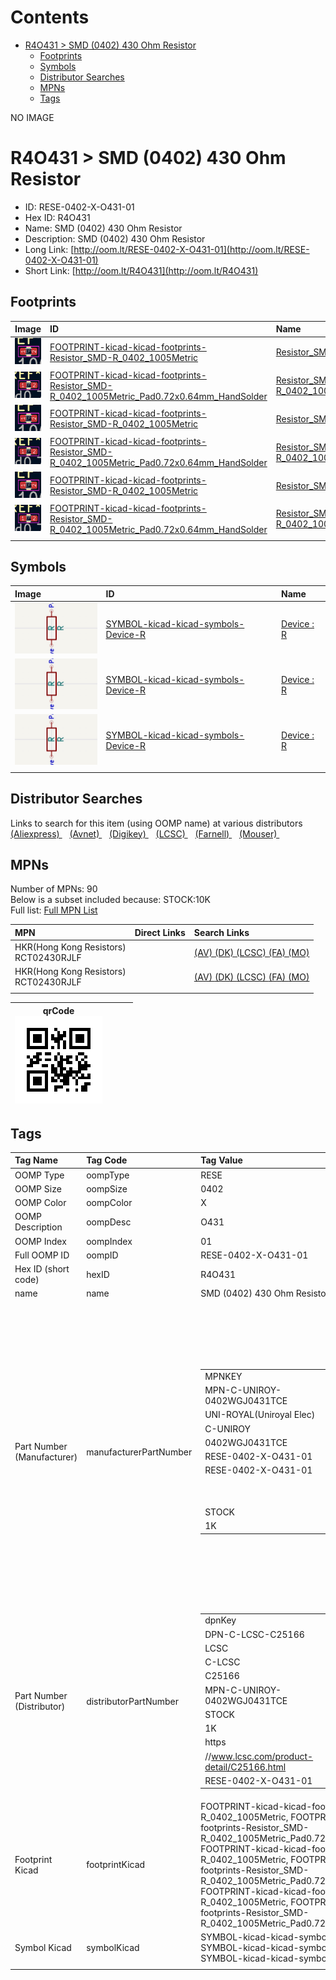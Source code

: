 



Contents
========

* [R4O431 > SMD (0402) 430 Ohm Resistor](#r4o431--smd-0402-430-ohm-resistor)
	* [Footprints](#footprints)
	* [Symbols](#symbols)
	* [Distributor Searches](#distributor-searches)
	* [MPNs](#mpns)
	* [Tags](#tags)
  
NO IMAGE  
# R4O431 > SMD (0402) 430 Ohm Resistor

- ID: RESE-0402-X-O431-01
- Hex ID: R4O431
- Name: SMD (0402) 430 Ohm Resistor
- Description: SMD (0402) 430 Ohm Resistor
- Long Link: [http://oom.lt/RESE-0402-X-O431-01](http://oom.lt/RESE-0402-X-O431-01)
- Short Link: [http://oom.lt/R4O431](http://oom.lt/R4O431)

## Footprints
  

|Image|ID|Name|
| :--- | :--- | :--- |
|[![](https://raw.githubusercontent.com/oomlout/oomlout_OOMP_eda_V2/main/FOOTPRINT/kicad/kicad-footprints/Resistor_SMD/R_0402_1005Metric/image_140.png)](https://github.com/oomlout/oomlout_OOMP_eda_V2/tree/main/FOOTPRINT/kicad/kicad-footprints/Resistor_SMD/R_0402_1005Metric/)|[FOOTPRINT-kicad-kicad-footprints-Resistor_SMD-R_0402_1005Metric](https://github.com/oomlout/oomlout_OOMP_eda_V2/tree/main/FOOTPRINT/kicad/kicad-footprints/Resistor_SMD/R_0402_1005Metric/)|[Resistor_SMD : R_0402_1005Metric](https://github.com/oomlout/oomlout_OOMP_eda_V2/tree/main/FOOTPRINT/kicad/kicad-footprints/Resistor_SMD/R_0402_1005Metric/)|
|[![](https://raw.githubusercontent.com/oomlout/oomlout_OOMP_eda_V2/main/FOOTPRINT/kicad/kicad-footprints/Resistor_SMD/R_0402_1005Metric_Pad0.72x0.64mm_HandSolder/image_140.png)](https://github.com/oomlout/oomlout_OOMP_eda_V2/tree/main/FOOTPRINT/kicad/kicad-footprints/Resistor_SMD/R_0402_1005Metric_Pad0.72x0.64mm_HandSolder/)|[FOOTPRINT-kicad-kicad-footprints-Resistor_SMD-R_0402_1005Metric_Pad0.72x0.64mm_HandSolder](https://github.com/oomlout/oomlout_OOMP_eda_V2/tree/main/FOOTPRINT/kicad/kicad-footprints/Resistor_SMD/R_0402_1005Metric_Pad0.72x0.64mm_HandSolder/)|[Resistor_SMD : R_0402_1005Metric_Pad0.72x0.64mm_HandSolder](https://github.com/oomlout/oomlout_OOMP_eda_V2/tree/main/FOOTPRINT/kicad/kicad-footprints/Resistor_SMD/R_0402_1005Metric_Pad0.72x0.64mm_HandSolder/)|
|[![](https://raw.githubusercontent.com/oomlout/oomlout_OOMP_eda_V2/main/FOOTPRINT/kicad/kicad-footprints/Resistor_SMD/R_0402_1005Metric/image_140.png)](https://github.com/oomlout/oomlout_OOMP_eda_V2/tree/main/FOOTPRINT/kicad/kicad-footprints/Resistor_SMD/R_0402_1005Metric/)|[FOOTPRINT-kicad-kicad-footprints-Resistor_SMD-R_0402_1005Metric](https://github.com/oomlout/oomlout_OOMP_eda_V2/tree/main/FOOTPRINT/kicad/kicad-footprints/Resistor_SMD/R_0402_1005Metric/)|[Resistor_SMD : R_0402_1005Metric](https://github.com/oomlout/oomlout_OOMP_eda_V2/tree/main/FOOTPRINT/kicad/kicad-footprints/Resistor_SMD/R_0402_1005Metric/)|
|[![](https://raw.githubusercontent.com/oomlout/oomlout_OOMP_eda_V2/main/FOOTPRINT/kicad/kicad-footprints/Resistor_SMD/R_0402_1005Metric_Pad0.72x0.64mm_HandSolder/image_140.png)](https://github.com/oomlout/oomlout_OOMP_eda_V2/tree/main/FOOTPRINT/kicad/kicad-footprints/Resistor_SMD/R_0402_1005Metric_Pad0.72x0.64mm_HandSolder/)|[FOOTPRINT-kicad-kicad-footprints-Resistor_SMD-R_0402_1005Metric_Pad0.72x0.64mm_HandSolder](https://github.com/oomlout/oomlout_OOMP_eda_V2/tree/main/FOOTPRINT/kicad/kicad-footprints/Resistor_SMD/R_0402_1005Metric_Pad0.72x0.64mm_HandSolder/)|[Resistor_SMD : R_0402_1005Metric_Pad0.72x0.64mm_HandSolder](https://github.com/oomlout/oomlout_OOMP_eda_V2/tree/main/FOOTPRINT/kicad/kicad-footprints/Resistor_SMD/R_0402_1005Metric_Pad0.72x0.64mm_HandSolder/)|
|[![](https://raw.githubusercontent.com/oomlout/oomlout_OOMP_eda_V2/main/FOOTPRINT/kicad/kicad-footprints/Resistor_SMD/R_0402_1005Metric/image_140.png)](https://github.com/oomlout/oomlout_OOMP_eda_V2/tree/main/FOOTPRINT/kicad/kicad-footprints/Resistor_SMD/R_0402_1005Metric/)|[FOOTPRINT-kicad-kicad-footprints-Resistor_SMD-R_0402_1005Metric](https://github.com/oomlout/oomlout_OOMP_eda_V2/tree/main/FOOTPRINT/kicad/kicad-footprints/Resistor_SMD/R_0402_1005Metric/)|[Resistor_SMD : R_0402_1005Metric](https://github.com/oomlout/oomlout_OOMP_eda_V2/tree/main/FOOTPRINT/kicad/kicad-footprints/Resistor_SMD/R_0402_1005Metric/)|
|[![](https://raw.githubusercontent.com/oomlout/oomlout_OOMP_eda_V2/main/FOOTPRINT/kicad/kicad-footprints/Resistor_SMD/R_0402_1005Metric_Pad0.72x0.64mm_HandSolder/image_140.png)](https://github.com/oomlout/oomlout_OOMP_eda_V2/tree/main/FOOTPRINT/kicad/kicad-footprints/Resistor_SMD/R_0402_1005Metric_Pad0.72x0.64mm_HandSolder/)|[FOOTPRINT-kicad-kicad-footprints-Resistor_SMD-R_0402_1005Metric_Pad0.72x0.64mm_HandSolder](https://github.com/oomlout/oomlout_OOMP_eda_V2/tree/main/FOOTPRINT/kicad/kicad-footprints/Resistor_SMD/R_0402_1005Metric_Pad0.72x0.64mm_HandSolder/)|[Resistor_SMD : R_0402_1005Metric_Pad0.72x0.64mm_HandSolder](https://github.com/oomlout/oomlout_OOMP_eda_V2/tree/main/FOOTPRINT/kicad/kicad-footprints/Resistor_SMD/R_0402_1005Metric_Pad0.72x0.64mm_HandSolder/)|
||||

## Symbols
  

|Image|ID|Name|
| :--- | :--- | :--- |
|[![](https://raw.githubusercontent.com/oomlout/oomlout_OOMP_eda_V2/main/SYMBOL/kicad/kicad-symbols/Device/R/image_140.png)](https://github.com/oomlout/oomlout_OOMP_eda_V2/tree/main/SYMBOL/kicad/kicad-symbols/Device/R/)|[SYMBOL-kicad-kicad-symbols-Device-R](https://github.com/oomlout/oomlout_OOMP_eda_V2/tree/main/SYMBOL/kicad/kicad-symbols/Device/R/)|[Device : R](https://github.com/oomlout/oomlout_OOMP_eda_V2/tree/main/SYMBOL/kicad/kicad-symbols/Device/R/)|
|[![](https://raw.githubusercontent.com/oomlout/oomlout_OOMP_eda_V2/main/SYMBOL/kicad/kicad-symbols/Device/R/image_140.png)](https://github.com/oomlout/oomlout_OOMP_eda_V2/tree/main/SYMBOL/kicad/kicad-symbols/Device/R/)|[SYMBOL-kicad-kicad-symbols-Device-R](https://github.com/oomlout/oomlout_OOMP_eda_V2/tree/main/SYMBOL/kicad/kicad-symbols/Device/R/)|[Device : R](https://github.com/oomlout/oomlout_OOMP_eda_V2/tree/main/SYMBOL/kicad/kicad-symbols/Device/R/)|
|[![](https://raw.githubusercontent.com/oomlout/oomlout_OOMP_eda_V2/main/SYMBOL/kicad/kicad-symbols/Device/R/image_140.png)](https://github.com/oomlout/oomlout_OOMP_eda_V2/tree/main/SYMBOL/kicad/kicad-symbols/Device/R/)|[SYMBOL-kicad-kicad-symbols-Device-R](https://github.com/oomlout/oomlout_OOMP_eda_V2/tree/main/SYMBOL/kicad/kicad-symbols/Device/R/)|[Device : R](https://github.com/oomlout/oomlout_OOMP_eda_V2/tree/main/SYMBOL/kicad/kicad-symbols/Device/R/)|
||||

## Distributor Searches
  
Links to search for this item (using OOMP name) at various distributors  
[(Aliexpress) ](https://www.aliexpress.com/wholesale?SearchText=1117SMD+0402+430+Ohm+Resistor)&nbsp;&nbsp;&nbsp;[(Avnet) ](https://www.avnet.com/shop/us/search/SMD+0402+430+Ohm+Resistor)&nbsp;&nbsp;&nbsp;[(Digikey) ](https://www.digikey.co.uk/en/products/result?s=SMD+0402+430+Ohm+Resistor)&nbsp;&nbsp;&nbsp;[(LCSC) ](https://www.lcsc.com/search?q=SMD+0402+430+Ohm+Resistor)&nbsp;&nbsp;&nbsp;[(Farnell) ](https://uk.farnell.com/search?st=SMD+0402+430+Ohm+Resistor)&nbsp;&nbsp;&nbsp;[(Mouser) ](https://www.mouser.com/c/?q=SMD+0402+430+Ohm+Resistor)&nbsp;&nbsp;&nbsp;
## MPNs
  
Number of MPNs: 90<br>Below is a subset included because: STOCK:10K <br>Full list: [Full MPN List](MPNLIST.md)  

|MPN|Direct Links|Search Links|
| :--- | :--- | :--- |
|HKR(Hong Kong Resistors)<br>RCT02430RJLF||[(AV) ](https://www.avnet.com/shop/us/search/RCT02430RJLF)[(DK) ](https://www.digikey.co.uk/products/en?keywords=RCT02430RJLF)[(LCSC) ](https://www.lcsc.com/search?q=RCT02430RJLF)[(FA) ](https://uk.farnell.com/search?st=RCT02430RJLF)[(MO) ](https://www.mouser.com/c/?q=RCT02430RJLF)|
|HKR(Hong Kong Resistors)<br>RCT02430RJLF||[(AV) ](https://www.avnet.com/shop/us/search/RCT02430RJLF)[(DK) ](https://www.digikey.co.uk/products/en?keywords=RCT02430RJLF)[(LCSC) ](https://www.lcsc.com/search?q=RCT02430RJLF)[(FA) ](https://uk.farnell.com/search?st=RCT02430RJLF)[(MO) ](https://www.mouser.com/c/?q=RCT02430RJLF)|
||||
  

|qrCode<br>[![](https://raw.githubusercontent.com/oomlout/oomlout_OOMP_parts_V2/main/RESE/0402/X/O431/01/qrCode_140.png)](https://github.com/oomlout/oomlout_OOMP_parts_V2/tree/main/RESE/0402/X/O431/01/qrCode.png)||||
| :---: | :---: | :---: | :---: |

## Tags
  

|Tag Name|Tag Code|Tag Value|
| :--- | :--- | :--- |
|OOMP Type|oompType|RESE|
|OOMP Size|oompSize|0402|
|OOMP Color|oompColor|X|
|OOMP Description|oompDesc|O431|
|OOMP Index|oompIndex|01|
|Full OOMP ID|oompID|RESE-0402-X-O431-01|
|Hex ID (short code)|hexID|R4O431|
|name|name|SMD (0402) 430 Ohm Resistor|
|Part Number (Manufacturer)|manufacturerPartNumber|<table><tr><td>MPNKEY</td></tr><tr><td> MPN-C-UNIROY-0402WGJ0431TCE</td><td> MANUFACTURER</td></tr><tr><td> UNI-ROYAL(Uniroyal Elec)</td><td> MANUCODE</td></tr><tr><td> C-UNIROY</td><td> MPN</td></tr><tr><td> 0402WGJ0431TCE</td><td> OOMPIDPARTIAL</td></tr><tr><td> RESE-0402-X-O431-01</td><td> OOMPID</td></tr><tr><td> RESE-0402-X-O431-01</td><td> LINK</td></tr><tr><td> </td><td> DESCRIPTION</td></tr><tr><td> </td><td> TAGS</td></tr><tr><td> STOCK</td></tr><tr><td>1K</td></tr></table></td><td> <table><tr><td>MPNKEY</td></tr><tr><td> MPN-C-UNIROY-0402WGF4300TCE</td><td> MANUFACTURER</td></tr><tr><td> UNI-ROYAL(Uniroyal Elec)</td><td> MANUCODE</td></tr><tr><td> C-UNIROY</td><td> MPN</td></tr><tr><td> 0402WGF4300TCE</td><td> OOMPIDPARTIAL</td></tr><tr><td> RESE-0402-X-O431-01</td><td> OOMPID</td></tr><tr><td> RESE-0402-X-O431-01</td><td> LINK</td></tr><tr><td> </td><td> DESCRIPTION</td></tr><tr><td> </td><td> TAGS</td></tr><tr><td> STOCK</td></tr><tr><td>1K</td></tr></table></td><td> <table><tr><td>MPNKEY</td></tr><tr><td> MPN-C-LIZELE-CR0402FF4300G</td><td> MANUFACTURER</td></tr><tr><td> LIZ Elec</td><td> MANUCODE</td></tr><tr><td> C-LIZELE</td><td> MPN</td></tr><tr><td> CR0402FF4300G</td><td> OOMPIDPARTIAL</td></tr><tr><td> RESE-0402-X-O431-01</td><td> OOMPID</td></tr><tr><td> RESE-0402-X-O431-01</td><td> LINK</td></tr><tr><td> </td><td> DESCRIPTION</td></tr><tr><td> </td><td> TAGS</td></tr><tr><td> STOCK</td></tr><tr><td>1K</td></tr></table></td><td> <table><tr><td>MPNKEY</td></tr><tr><td> MPN-C-LIZELE-CR0402JF0431G</td><td> MANUFACTURER</td></tr><tr><td> LIZ Elec</td><td> MANUCODE</td></tr><tr><td> C-LIZELE</td><td> MPN</td></tr><tr><td> CR0402JF0431G</td><td> OOMPIDPARTIAL</td></tr><tr><td> RESE-0402-X-O431-01</td><td> OOMPID</td></tr><tr><td> RESE-0402-X-O431-01</td><td> LINK</td></tr><tr><td> </td><td> DESCRIPTION</td></tr><tr><td> </td><td> TAGS</td></tr><tr><td> STOCK</td></tr><tr><td>1K</td></tr></table></td><td> <table><tr><td>MPNKEY</td></tr><tr><td> MPN-C-RALEC-RTT024300FTH</td><td> MANUFACTURER</td></tr><tr><td> RALEC</td><td> MANUCODE</td></tr><tr><td> C-RALEC</td><td> MPN</td></tr><tr><td> RTT024300FTH</td><td> OOMPIDPARTIAL</td></tr><tr><td> RESE-0402-X-O431-01</td><td> OOMPID</td></tr><tr><td> RESE-0402-X-O431-01</td><td> LINK</td></tr><tr><td> </td><td> DESCRIPTION</td></tr><tr><td> </td><td> TAGS</td></tr><tr><td> </td></tr></table></td><td> <table><tr><td>MPNKEY</td></tr><tr><td> MPN-C-RALEC-RTT02431JTH</td><td> MANUFACTURER</td></tr><tr><td> RALEC</td><td> MANUCODE</td></tr><tr><td> C-RALEC</td><td> MPN</td></tr><tr><td> RTT02431JTH</td><td> OOMPIDPARTIAL</td></tr><tr><td> RESE-0402-X-O431-01</td><td> OOMPID</td></tr><tr><td> RESE-0402-X-O431-01</td><td> LINK</td></tr><tr><td> </td><td> DESCRIPTION</td></tr><tr><td> </td><td> TAGS</td></tr><tr><td> </td></tr></table></td><td> <table><tr><td>MPNKEY</td></tr><tr><td> MPN-C-KOASPE-RK73B1ETTP431J</td><td> MANUFACTURER</td></tr><tr><td> KOA Speer Elec</td><td> MANUCODE</td></tr><tr><td> C-KOASPE</td><td> MPN</td></tr><tr><td> RK73B1ETTP431J</td><td> OOMPIDPARTIAL</td></tr><tr><td> RESE-0402-X-O431-01</td><td> OOMPID</td></tr><tr><td> RESE-0402-X-O431-01</td><td> LINK</td></tr><tr><td> </td><td> DESCRIPTION</td></tr><tr><td> </td><td> TAGS</td></tr><tr><td> </td></tr></table></td><td> <table><tr><td>MPNKEY</td></tr><tr><td> MPN-C-YAGEO-RC0402JR-07430RL</td><td> MANUFACTURER</td></tr><tr><td> YAGEO</td><td> MANUCODE</td></tr><tr><td> C-YAGEO</td><td> MPN</td></tr><tr><td> RC0402JR-07430RL</td><td> OOMPIDPARTIAL</td></tr><tr><td> RESE-0402-X-O431-01</td><td> OOMPID</td></tr><tr><td> RESE-0402-X-O431-01</td><td> LINK</td></tr><tr><td> </td><td> DESCRIPTION</td></tr><tr><td> </td><td> TAGS</td></tr><tr><td> </td></tr></table></td><td> <table><tr><td>MPNKEY</td></tr><tr><td> MPN-C-KOASPE-RK73H1ETTP4300F</td><td> MANUFACTURER</td></tr><tr><td> KOA Speer Elec</td><td> MANUCODE</td></tr><tr><td> C-KOASPE</td><td> MPN</td></tr><tr><td> RK73H1ETTP4300F</td><td> OOMPIDPARTIAL</td></tr><tr><td> RESE-0402-X-O431-01</td><td> OOMPID</td></tr><tr><td> RESE-0402-X-O431-01</td><td> LINK</td></tr><tr><td> </td><td> DESCRIPTION</td></tr><tr><td> </td><td> TAGS</td></tr><tr><td> </td></tr></table></td><td> <table><tr><td>MPNKEY</td></tr><tr><td> MPN-C-YAGEO-RC0402FR-07430RL</td><td> MANUFACTURER</td></tr><tr><td> YAGEO</td><td> MANUCODE</td></tr><tr><td> C-YAGEO</td><td> MPN</td></tr><tr><td> RC0402FR-07430RL</td><td> OOMPIDPARTIAL</td></tr><tr><td> RESE-0402-X-O431-01</td><td> OOMPID</td></tr><tr><td> RESE-0402-X-O431-01</td><td> LINK</td></tr><tr><td> </td><td> DESCRIPTION</td></tr><tr><td> </td><td> TAGS</td></tr><tr><td> </td></tr></table></td><td> <table><tr><td>MPNKEY</td></tr><tr><td> MPN-C-WALSIN-WR04X4300FTL</td><td> MANUFACTURER</td></tr><tr><td> Walsin Tech Corp</td><td> MANUCODE</td></tr><tr><td> C-WALSIN</td><td> MPN</td></tr><tr><td> WR04X4300FTL</td><td> OOMPIDPARTIAL</td></tr><tr><td> RESE-0402-X-O431-01</td><td> OOMPID</td></tr><tr><td> RESE-0402-X-O431-01</td><td> LINK</td></tr><tr><td> </td><td> DESCRIPTION</td></tr><tr><td> </td><td> TAGS</td></tr><tr><td> </td></tr></table></td><td> <table><tr><td>MPNKEY</td></tr><tr><td> MPN-C-WALSIN-WR04X431JTL</td><td> MANUFACTURER</td></tr><tr><td> Walsin Tech Corp</td><td> MANUCODE</td></tr><tr><td> C-WALSIN</td><td> MPN</td></tr><tr><td> WR04X431JTL</td><td> OOMPIDPARTIAL</td></tr><tr><td> RESE-0402-X-O431-01</td><td> OOMPID</td></tr><tr><td> RESE-0402-X-O431-01</td><td> LINK</td></tr><tr><td> </td><td> DESCRIPTION</td></tr><tr><td> </td><td> TAGS</td></tr><tr><td> STOCK</td></tr><tr><td>1K</td></tr></table></td><td> <table><tr><td>MPNKEY</td></tr><tr><td> MPN-C-HKRHON-RCT02430RJLF</td><td> MANUFACTURER</td></tr><tr><td> HKR(Hong Kong Resistors)</td><td> MANUCODE</td></tr><tr><td> C-HKRHON</td><td> MPN</td></tr><tr><td> RCT02430RJLF</td><td> OOMPIDPARTIAL</td></tr><tr><td> RESE-0402-X-O431-01</td><td> OOMPID</td></tr><tr><td> RESE-0402-X-O431-01</td><td> LINK</td></tr><tr><td> </td><td> DESCRIPTION</td></tr><tr><td> </td><td> TAGS</td></tr><tr><td> STOCK</td></tr><tr><td>10K</td></tr></table></td><td> <table><tr><td>MPNKEY</td></tr><tr><td> MPN-C-KOASPE-RN73H1ETTP4300B25</td><td> MANUFACTURER</td></tr><tr><td> KOA Speer Elec</td><td> MANUCODE</td></tr><tr><td> C-KOASPE</td><td> MPN</td></tr><tr><td> RN73H1ETTP4300B25</td><td> OOMPIDPARTIAL</td></tr><tr><td> RESE-0402-X-O431-01</td><td> OOMPID</td></tr><tr><td> RESE-0402-X-O431-01</td><td> LINK</td></tr><tr><td> </td><td> DESCRIPTION</td></tr><tr><td> </td><td> TAGS</td></tr><tr><td> </td></tr></table></td><td> <table><tr><td>MPNKEY</td></tr><tr><td> MPN-C-KOASPE-RN731ETTP4300B25</td><td> MANUFACTURER</td></tr><tr><td> KOA Speer Elec</td><td> MANUCODE</td></tr><tr><td> C-KOASPE</td><td> MPN</td></tr><tr><td> RN731ETTP4300B25</td><td> OOMPIDPARTIAL</td></tr><tr><td> RESE-0402-X-O431-01</td><td> OOMPID</td></tr><tr><td> RESE-0402-X-O431-01</td><td> LINK</td></tr><tr><td> </td><td> DESCRIPTION</td></tr><tr><td> </td><td> TAGS</td></tr><tr><td> STOCK</td></tr><tr><td>1K</td></tr></table></td><td> <table><tr><td>MPNKEY</td></tr><tr><td> MPN-C-YAGEO-AC0402FR-07430RL</td><td> MANUFACTURER</td></tr><tr><td> YAGEO</td><td> MANUCODE</td></tr><tr><td> C-YAGEO</td><td> MPN</td></tr><tr><td> AC0402FR-07430RL</td><td> OOMPIDPARTIAL</td></tr><tr><td> RESE-0402-X-O431-01</td><td> OOMPID</td></tr><tr><td> RESE-0402-X-O431-01</td><td> LINK</td></tr><tr><td> </td><td> DESCRIPTION</td></tr><tr><td> </td><td> TAGS</td></tr><tr><td> STOCK</td></tr><tr><td>1K</td></tr></table></td><td> <table><tr><td>MPNKEY</td></tr><tr><td> MPN-C-YAGEO-AC0402JR-07430RL</td><td> MANUFACTURER</td></tr><tr><td> YAGEO</td><td> MANUCODE</td></tr><tr><td> C-YAGEO</td><td> MPN</td></tr><tr><td> AC0402JR-07430RL</td><td> OOMPIDPARTIAL</td></tr><tr><td> RESE-0402-X-O431-01</td><td> OOMPID</td></tr><tr><td> RESE-0402-X-O431-01</td><td> LINK</td></tr><tr><td> </td><td> DESCRIPTION</td></tr><tr><td> </td><td> TAGS</td></tr><tr><td> STOCK</td></tr><tr><td>1K</td></tr></table></td><td> <table><tr><td>MPNKEY</td></tr><tr><td> MPN-C-TYOHM-RMC04024305%N</td><td> MANUFACTURER</td></tr><tr><td> TyoHM</td><td> MANUCODE</td></tr><tr><td> C-TYOHM</td><td> MPN</td></tr><tr><td> RMC04024305%N</td><td> OOMPIDPARTIAL</td></tr><tr><td> RESE-0402-X-O431-01</td><td> OOMPID</td></tr><tr><td> RESE-0402-X-O431-01</td><td> LINK</td></tr><tr><td> </td><td> DESCRIPTION</td></tr><tr><td> </td><td> TAGS</td></tr><tr><td> </td></tr></table></td><td> <table><tr><td>MPNKEY</td></tr><tr><td> MPN-C-VIKING-ARG02FTC4300</td><td> MANUFACTURER</td></tr><tr><td> Viking Tech</td><td> MANUCODE</td></tr><tr><td> C-VIKING</td><td> MPN</td></tr><tr><td> ARG02FTC4300</td><td> OOMPIDPARTIAL</td></tr><tr><td> RESE-0402-X-O431-01</td><td> OOMPID</td></tr><tr><td> RESE-0402-X-O431-01</td><td> LINK</td></tr><tr><td> </td><td> DESCRIPTION</td></tr><tr><td> </td><td> TAGS</td></tr><tr><td> STOCK</td></tr><tr><td>1K</td></tr></table></td><td> <table><tr><td>MPNKEY</td></tr><tr><td> MPN-C-VIKING-AR02BTC4300</td><td> MANUFACTURER</td></tr><tr><td> Viking Tech</td><td> MANUCODE</td></tr><tr><td> C-VIKING</td><td> MPN</td></tr><tr><td> AR02BTC4300</td><td> OOMPIDPARTIAL</td></tr><tr><td> RESE-0402-X-O431-01</td><td> OOMPID</td></tr><tr><td> RESE-0402-X-O431-01</td><td> LINK</td></tr><tr><td> </td><td> DESCRIPTION</td></tr><tr><td> </td><td> TAGS</td></tr><tr><td> </td></tr></table></td><td> <table><tr><td>MPNKEY</td></tr><tr><td> MPN-C-FHGUAN-RC-02W4300FT</td><td> MANUFACTURER</td></tr><tr><td> FH (Guangdong Fenghua Advanced Tech)</td><td> MANUCODE</td></tr><tr><td> C-FHGUAN</td><td> MPN</td></tr><tr><td> RC-02W4300FT</td><td> OOMPIDPARTIAL</td></tr><tr><td> RESE-0402-X-O431-01</td><td> OOMPID</td></tr><tr><td> RESE-0402-X-O431-01</td><td> LINK</td></tr><tr><td> </td><td> DESCRIPTION</td></tr><tr><td> </td><td> TAGS</td></tr><tr><td> STOCK</td></tr><tr><td>1K</td></tr></table></td><td> <table><tr><td>MPNKEY</td></tr><tr><td> MPN-C-FHGUAN-RC-02W431JT</td><td> MANUFACTURER</td></tr><tr><td> FH (Guangdong Fenghua Advanced Tech)</td><td> MANUCODE</td></tr><tr><td> C-FHGUAN</td><td> MPN</td></tr><tr><td> RC-02W431JT</td><td> OOMPIDPARTIAL</td></tr><tr><td> RESE-0402-X-O431-01</td><td> OOMPID</td></tr><tr><td> RESE-0402-X-O431-01</td><td> LINK</td></tr><tr><td> </td><td> DESCRIPTION</td></tr><tr><td> </td><td> TAGS</td></tr><tr><td> </td></tr></table></td><td> <table><tr><td>MPNKEY</td></tr><tr><td> MPN-C-KAMAYA-RMC10-431JTH</td><td> MANUFACTURER</td></tr><tr><td> KAMAYA</td><td> MANUCODE</td></tr><tr><td> C-KAMAYA</td><td> MPN</td></tr><tr><td> RMC10-431JTH</td><td> OOMPIDPARTIAL</td></tr><tr><td> RESE-0402-X-O431-01</td><td> OOMPID</td></tr><tr><td> RESE-0402-X-O431-01</td><td> LINK</td></tr><tr><td> </td><td> DESCRIPTION</td></tr><tr><td> </td><td> TAGS</td></tr><tr><td> STOCK</td></tr><tr><td>1K</td></tr></table></td><td> <table><tr><td>MPNKEY</td></tr><tr><td> MPN-C-FHGUAN-RC-02W431FT</td><td> MANUFACTURER</td></tr><tr><td> FH (Guangdong Fenghua Advanced Tech)</td><td> MANUCODE</td></tr><tr><td> C-FHGUAN</td><td> MPN</td></tr><tr><td> RC-02W431FT</td><td> OOMPIDPARTIAL</td></tr><tr><td> RESE-0402-X-O431-01</td><td> OOMPID</td></tr><tr><td> RESE-0402-X-O431-01</td><td> LINK</td></tr><tr><td> </td><td> DESCRIPTION</td></tr><tr><td> </td><td> TAGS</td></tr><tr><td> </td></tr></table></td><td> <table><tr><td>MPNKEY</td></tr><tr><td> MPN-C-RESIST-AECR0402F430RK9</td><td> MANUFACTURER</td></tr><tr><td> Resistor.Today</td><td> MANUCODE</td></tr><tr><td> C-RESIST</td><td> MPN</td></tr><tr><td> AECR0402F430RK9</td><td> OOMPIDPARTIAL</td></tr><tr><td> RESE-0402-X-O431-01</td><td> OOMPID</td></tr><tr><td> RESE-0402-X-O431-01</td><td> LINK</td></tr><tr><td> </td><td> DESCRIPTION</td></tr><tr><td> </td><td> TAGS</td></tr><tr><td> STOCK</td></tr><tr><td>1K</td></tr></table></td><td> <table><tr><td>MPNKEY</td></tr><tr><td> MPN-C-RESIST-HPCR0402F430RK9</td><td> MANUFACTURER</td></tr><tr><td> Resistor.Today</td><td> MANUCODE</td></tr><tr><td> C-RESIST</td><td> MPN</td></tr><tr><td> HPCR0402F430RK9</td><td> OOMPIDPARTIAL</td></tr><tr><td> RESE-0402-X-O431-01</td><td> OOMPID</td></tr><tr><td> RESE-0402-X-O431-01</td><td> LINK</td></tr><tr><td> </td><td> DESCRIPTION</td></tr><tr><td> </td><td> TAGS</td></tr><tr><td> STOCK</td></tr><tr><td>1K</td></tr></table></td><td> <table><tr><td>MPNKEY</td></tr><tr><td> MPN-C-PANASO-ERJ2GEJ431X</td><td> MANUFACTURER</td></tr><tr><td> PANASONIC</td><td> MANUCODE</td></tr><tr><td> C-PANASO</td><td> MPN</td></tr><tr><td> ERJ2GEJ431X</td><td> OOMPIDPARTIAL</td></tr><tr><td> RESE-0402-X-O431-01</td><td> OOMPID</td></tr><tr><td> RESE-0402-X-O431-01</td><td> LINK</td></tr><tr><td> </td><td> DESCRIPTION</td></tr><tr><td> </td><td> TAGS</td></tr><tr><td> STOCK</td></tr><tr><td>1K</td></tr></table></td><td> <table><tr><td>MPNKEY</td></tr><tr><td> MPN-C-PANASO-ERJ2RKF4300X</td><td> MANUFACTURER</td></tr><tr><td> PANASONIC</td><td> MANUCODE</td></tr><tr><td> C-PANASO</td><td> MPN</td></tr><tr><td> ERJ2RKF4300X</td><td> OOMPIDPARTIAL</td></tr><tr><td> RESE-0402-X-O431-01</td><td> OOMPID</td></tr><tr><td> RESE-0402-X-O431-01</td><td> LINK</td></tr><tr><td> </td><td> DESCRIPTION</td></tr><tr><td> </td><td> TAGS</td></tr><tr><td> </td></tr></table></td><td> <table><tr><td>MPNKEY</td></tr><tr><td> MPN-C-PANASO-ERA2AEB431X</td><td> MANUFACTURER</td></tr><tr><td> PANASONIC</td><td> MANUCODE</td></tr><tr><td> C-PANASO</td><td> MPN</td></tr><tr><td> ERA2AEB431X</td><td> OOMPIDPARTIAL</td></tr><tr><td> RESE-0402-X-O431-01</td><td> OOMPID</td></tr><tr><td> RESE-0402-X-O431-01</td><td> LINK</td></tr><tr><td> </td><td> DESCRIPTION</td></tr><tr><td> </td><td> TAGS</td></tr><tr><td> STOCK</td></tr><tr><td>1K</td></tr></table></td><td> <table><tr><td>MPNKEY</td></tr><tr><td> MPN-C-VISHAY-CRCW0402430RFKED</td><td> MANUFACTURER</td></tr><tr><td> Vishay Intertech</td><td> MANUCODE</td></tr><tr><td> C-VISHAY</td><td> MPN</td></tr><tr><td> CRCW0402430RFKED</td><td> OOMPIDPARTIAL</td></tr><tr><td> RESE-0402-X-O431-01</td><td> OOMPID</td></tr><tr><td> RESE-0402-X-O431-01</td><td> LINK</td></tr><tr><td> </td><td> DESCRIPTION</td></tr><tr><td> </td><td> TAGS</td></tr><tr><td> </td></tr></table></td><td> <table><tr><td>MPNKEY</td></tr><tr><td> MPN-C-VISHAY-CRCW0402430RJNED</td><td> MANUFACTURER</td></tr><tr><td> Vishay Intertech</td><td> MANUCODE</td></tr><tr><td> C-VISHAY</td><td> MPN</td></tr><tr><td> CRCW0402430RJNED</td><td> OOMPIDPARTIAL</td></tr><tr><td> RESE-0402-X-O431-01</td><td> OOMPID</td></tr><tr><td> RESE-0402-X-O431-01</td><td> LINK</td></tr><tr><td> </td><td> DESCRIPTION</td></tr><tr><td> </td><td> TAGS</td></tr><tr><td> </td></tr></table></td><td> <table><tr><td>MPNKEY</td></tr><tr><td> MPN-C-PANASO-ERJPA2J431X</td><td> MANUFACTURER</td></tr><tr><td> PANASONIC</td><td> MANUCODE</td></tr><tr><td> C-PANASO</td><td> MPN</td></tr><tr><td> ERJPA2J431X</td><td> OOMPIDPARTIAL</td></tr><tr><td> RESE-0402-X-O431-01</td><td> OOMPID</td></tr><tr><td> RESE-0402-X-O431-01</td><td> LINK</td></tr><tr><td> </td><td> DESCRIPTION</td></tr><tr><td> </td><td> TAGS</td></tr><tr><td> </td></tr></table></td><td> <table><tr><td>MPNKEY</td></tr><tr><td> MPN-C-PANASO-ERJPA2F4300X</td><td> MANUFACTURER</td></tr><tr><td> PANASONIC</td><td> MANUCODE</td></tr><tr><td> C-PANASO</td><td> MPN</td></tr><tr><td> ERJPA2F4300X</td><td> OOMPIDPARTIAL</td></tr><tr><td> RESE-0402-X-O431-01</td><td> OOMPID</td></tr><tr><td> RESE-0402-X-O431-01</td><td> LINK</td></tr><tr><td> </td><td> DESCRIPTION</td></tr><tr><td> </td><td> TAGS</td></tr><tr><td> </td></tr></table></td><td> <table><tr><td>MPNKEY</td></tr><tr><td> MPN-C-PANASO-ERJU2RD4300X</td><td> MANUFACTURER</td></tr><tr><td> PANASONIC</td><td> MANUCODE</td></tr><tr><td> C-PANASO</td><td> MPN</td></tr><tr><td> ERJU2RD4300X</td><td> OOMPIDPARTIAL</td></tr><tr><td> RESE-0402-X-O431-01</td><td> OOMPID</td></tr><tr><td> RESE-0402-X-O431-01</td><td> LINK</td></tr><tr><td> </td><td> DESCRIPTION</td></tr><tr><td> </td><td> TAGS</td></tr><tr><td> </td></tr></table></td><td> <table><tr><td>MPNKEY</td></tr><tr><td> MPN-C-PANASO-ERA-2ARB4300X</td><td> MANUFACTURER</td></tr><tr><td> PANASONIC</td><td> MANUCODE</td></tr><tr><td> C-PANASO</td><td> MPN</td></tr><tr><td> ERA-2ARB4300X</td><td> OOMPIDPARTIAL</td></tr><tr><td> RESE-0402-X-O431-01</td><td> OOMPID</td></tr><tr><td> RESE-0402-X-O431-01</td><td> LINK</td></tr><tr><td> </td><td> DESCRIPTION</td></tr><tr><td> </td><td> TAGS</td></tr><tr><td> </td></tr></table></td><td> <table><tr><td>MPNKEY</td></tr><tr><td> MPN-C-VISHAY-TNPW0402430RBETD</td><td> MANUFACTURER</td></tr><tr><td> Vishay Intertech</td><td> MANUCODE</td></tr><tr><td> C-VISHAY</td><td> MPN</td></tr><tr><td> TNPW0402430RBETD</td><td> OOMPIDPARTIAL</td></tr><tr><td> RESE-0402-X-O431-01</td><td> OOMPID</td></tr><tr><td> RESE-0402-X-O431-01</td><td> LINK</td></tr><tr><td> </td><td> DESCRIPTION</td></tr><tr><td> </td><td> TAGS</td></tr><tr><td> </td></tr></table></td><td> <table><tr><td>MPNKEY</td></tr><tr><td> MPN-C-VISHAY-TNPW0402430RBYEP</td><td> MANUFACTURER</td></tr><tr><td> Vishay Intertech</td><td> MANUCODE</td></tr><tr><td> C-VISHAY</td><td> MPN</td></tr><tr><td> TNPW0402430RBYEP</td><td> OOMPIDPARTIAL</td></tr><tr><td> RESE-0402-X-O431-01</td><td> OOMPID</td></tr><tr><td> RESE-0402-X-O431-01</td><td> LINK</td></tr><tr><td> </td><td> DESCRIPTION</td></tr><tr><td> </td><td> TAGS</td></tr><tr><td> </td></tr></table></td><td> <table><tr><td>MPNKEY</td></tr><tr><td> MPN-C-SUSUMU-RG1005N-431-B-T5</td><td> MANUFACTURER</td></tr><tr><td> SUSUMU</td><td> MANUCODE</td></tr><tr><td> C-SUSUMU</td><td> MPN</td></tr><tr><td> RG1005N-431-B-T5</td><td> OOMPIDPARTIAL</td></tr><tr><td> RESE-0402-X-O431-01</td><td> OOMPID</td></tr><tr><td> RESE-0402-X-O431-01</td><td> LINK</td></tr><tr><td> </td><td> DESCRIPTION</td></tr><tr><td> </td><td> TAGS</td></tr><tr><td> </td></tr></table></td><td> <table><tr><td>MPNKEY</td></tr><tr><td> MPN-C-SUSUMU-RR0510P-431-D</td><td> MANUFACTURER</td></tr><tr><td> SUSUMU</td><td> MANUCODE</td></tr><tr><td> C-SUSUMU</td><td> MPN</td></tr><tr><td> RR0510P-431-D</td><td> OOMPIDPARTIAL</td></tr><tr><td> RESE-0402-X-O431-01</td><td> OOMPID</td></tr><tr><td> RESE-0402-X-O431-01</td><td> LINK</td></tr><tr><td> </td><td> DESCRIPTION</td></tr><tr><td> </td><td> TAGS</td></tr><tr><td> </td></tr></table></td><td> <table><tr><td>MPNKEY</td></tr><tr><td> MPN-C-PANASO-ERA-2AED431X</td><td> MANUFACTURER</td></tr><tr><td> PANASONIC</td><td> MANUCODE</td></tr><tr><td> C-PANASO</td><td> MPN</td></tr><tr><td> ERA-2AED431X</td><td> OOMPIDPARTIAL</td></tr><tr><td> RESE-0402-X-O431-01</td><td> OOMPID</td></tr><tr><td> RESE-0402-X-O431-01</td><td> LINK</td></tr><tr><td> </td><td> DESCRIPTION</td></tr><tr><td> </td><td> TAGS</td></tr><tr><td> </td></tr></table></td><td> <table><tr><td>MPNKEY</td></tr><tr><td> MPN-C-VISHAY-TNPW0402430RBEED</td><td> MANUFACTURER</td></tr><tr><td> Vishay Intertech</td><td> MANUCODE</td></tr><tr><td> C-VISHAY</td><td> MPN</td></tr><tr><td> TNPW0402430RBEED</td><td> OOMPIDPARTIAL</td></tr><tr><td> RESE-0402-X-O431-01</td><td> OOMPID</td></tr><tr><td> RESE-0402-X-O431-01</td><td> LINK</td></tr><tr><td> </td><td> DESCRIPTION</td></tr><tr><td> </td><td> TAGS</td></tr><tr><td> </td></tr></table></td><td> <table><tr><td>MPNKEY</td></tr><tr><td> MPN-C-PANASO-ERA-2ARB431X</td><td> MANUFACTURER</td></tr><tr><td> PANASONIC</td><td> MANUCODE</td></tr><tr><td> C-PANASO</td><td> MPN</td></tr><tr><td> ERA-2ARB431X</td><td> OOMPIDPARTIAL</td></tr><tr><td> RESE-0402-X-O431-01</td><td> OOMPID</td></tr><tr><td> RESE-0402-X-O431-01</td><td> LINK</td></tr><tr><td> </td><td> DESCRIPTION</td></tr><tr><td> </td><td> TAGS</td></tr><tr><td> </td></tr></table></td><td> <table><tr><td>MPNKEY</td></tr><tr><td> MPN-C-YAGEO-AA0402JR-07430RL</td><td> MANUFACTURER</td></tr><tr><td> YAGEO</td><td> MANUCODE</td></tr><tr><td> C-YAGEO</td><td> MPN</td></tr><tr><td> AA0402JR-07430RL</td><td> OOMPIDPARTIAL</td></tr><tr><td> RESE-0402-X-O431-01</td><td> OOMPID</td></tr><tr><td> RESE-0402-X-O431-01</td><td> LINK</td></tr><tr><td> </td><td> DESCRIPTION</td></tr><tr><td> </td><td> TAGS</td></tr><tr><td> </td></tr></table></td><td> <table><tr><td>MPNKEY</td></tr><tr><td> MPN-C-YAGEO-AF0402JR-07430RL</td><td> MANUFACTURER</td></tr><tr><td> YAGEO</td><td> MANUCODE</td></tr><tr><td> C-YAGEO</td><td> MPN</td></tr><tr><td> AF0402JR-07430RL</td><td> OOMPIDPARTIAL</td></tr><tr><td> RESE-0402-X-O431-01</td><td> OOMPID</td></tr><tr><td> RESE-0402-X-O431-01</td><td> LINK</td></tr><tr><td> </td><td> DESCRIPTION</td></tr><tr><td> </td><td> TAGS</td></tr><tr><td> </td></tr></table></td><td> <table><tr><td>MPNKEY</td></tr><tr><td> MPN-C-YAGEO-RT0402FRD07430RL</td><td> MANUFACTURER</td></tr><tr><td> YAGEO</td><td> MANUCODE</td></tr><tr><td> C-YAGEO</td><td> MPN</td></tr><tr><td> RT0402FRD07430RL</td><td> OOMPIDPARTIAL</td></tr><tr><td> RESE-0402-X-O431-01</td><td> OOMPID</td></tr><tr><td> RESE-0402-X-O431-01</td><td> LINK</td></tr><tr><td> </td><td> DESCRIPTION</td></tr><tr><td> </td><td> TAGS</td></tr><tr><td> </td></tr></table></td><td> <table><tr><td>MPNKEY</td></tr><tr><td> MPN-C-UNIROY-0402WGJ0431TCE</td><td> MANUFACTURER</td></tr><tr><td> UNI-ROYAL(Uniroyal Elec)</td><td> MANUCODE</td></tr><tr><td> C-UNIROY</td><td> MPN</td></tr><tr><td> 0402WGJ0431TCE</td><td> OOMPIDPARTIAL</td></tr><tr><td> RESE-0402-X-O431-01</td><td> OOMPID</td></tr><tr><td> RESE-0402-X-O431-01</td><td> LINK</td></tr><tr><td> </td><td> DESCRIPTION</td></tr><tr><td> </td><td> TAGS</td></tr><tr><td> STOCK</td></tr><tr><td>1K</td></tr></table></td><td> <table><tr><td>MPNKEY</td></tr><tr><td> MPN-C-UNIROY-0402WGF4300TCE</td><td> MANUFACTURER</td></tr><tr><td> UNI-ROYAL(Uniroyal Elec)</td><td> MANUCODE</td></tr><tr><td> C-UNIROY</td><td> MPN</td></tr><tr><td> 0402WGF4300TCE</td><td> OOMPIDPARTIAL</td></tr><tr><td> RESE-0402-X-O431-01</td><td> OOMPID</td></tr><tr><td> RESE-0402-X-O431-01</td><td> LINK</td></tr><tr><td> </td><td> DESCRIPTION</td></tr><tr><td> </td><td> TAGS</td></tr><tr><td> STOCK</td></tr><tr><td>1K</td></tr></table></td><td> <table><tr><td>MPNKEY</td></tr><tr><td> MPN-C-LIZELE-CR0402FF4300G</td><td> MANUFACTURER</td></tr><tr><td> LIZ Elec</td><td> MANUCODE</td></tr><tr><td> C-LIZELE</td><td> MPN</td></tr><tr><td> CR0402FF4300G</td><td> OOMPIDPARTIAL</td></tr><tr><td> RESE-0402-X-O431-01</td><td> OOMPID</td></tr><tr><td> RESE-0402-X-O431-01</td><td> LINK</td></tr><tr><td> </td><td> DESCRIPTION</td></tr><tr><td> </td><td> TAGS</td></tr><tr><td> STOCK</td></tr><tr><td>1K</td></tr></table></td><td> <table><tr><td>MPNKEY</td></tr><tr><td> MPN-C-LIZELE-CR0402JF0431G</td><td> MANUFACTURER</td></tr><tr><td> LIZ Elec</td><td> MANUCODE</td></tr><tr><td> C-LIZELE</td><td> MPN</td></tr><tr><td> CR0402JF0431G</td><td> OOMPIDPARTIAL</td></tr><tr><td> RESE-0402-X-O431-01</td><td> OOMPID</td></tr><tr><td> RESE-0402-X-O431-01</td><td> LINK</td></tr><tr><td> </td><td> DESCRIPTION</td></tr><tr><td> </td><td> TAGS</td></tr><tr><td> STOCK</td></tr><tr><td>1K</td></tr></table></td><td> <table><tr><td>MPNKEY</td></tr><tr><td> MPN-C-RALEC-RTT024300FTH</td><td> MANUFACTURER</td></tr><tr><td> RALEC</td><td> MANUCODE</td></tr><tr><td> C-RALEC</td><td> MPN</td></tr><tr><td> RTT024300FTH</td><td> OOMPIDPARTIAL</td></tr><tr><td> RESE-0402-X-O431-01</td><td> OOMPID</td></tr><tr><td> RESE-0402-X-O431-01</td><td> LINK</td></tr><tr><td> </td><td> DESCRIPTION</td></tr><tr><td> </td><td> TAGS</td></tr><tr><td> </td></tr></table></td><td> <table><tr><td>MPNKEY</td></tr><tr><td> MPN-C-RALEC-RTT02431JTH</td><td> MANUFACTURER</td></tr><tr><td> RALEC</td><td> MANUCODE</td></tr><tr><td> C-RALEC</td><td> MPN</td></tr><tr><td> RTT02431JTH</td><td> OOMPIDPARTIAL</td></tr><tr><td> RESE-0402-X-O431-01</td><td> OOMPID</td></tr><tr><td> RESE-0402-X-O431-01</td><td> LINK</td></tr><tr><td> </td><td> DESCRIPTION</td></tr><tr><td> </td><td> TAGS</td></tr><tr><td> </td></tr></table></td><td> <table><tr><td>MPNKEY</td></tr><tr><td> MPN-C-KOASPE-RK73B1ETTP431J</td><td> MANUFACTURER</td></tr><tr><td> KOA Speer Elec</td><td> MANUCODE</td></tr><tr><td> C-KOASPE</td><td> MPN</td></tr><tr><td> RK73B1ETTP431J</td><td> OOMPIDPARTIAL</td></tr><tr><td> RESE-0402-X-O431-01</td><td> OOMPID</td></tr><tr><td> RESE-0402-X-O431-01</td><td> LINK</td></tr><tr><td> </td><td> DESCRIPTION</td></tr><tr><td> </td><td> TAGS</td></tr><tr><td> </td></tr></table></td><td> <table><tr><td>MPNKEY</td></tr><tr><td> MPN-C-YAGEO-RC0402JR-07430RL</td><td> MANUFACTURER</td></tr><tr><td> YAGEO</td><td> MANUCODE</td></tr><tr><td> C-YAGEO</td><td> MPN</td></tr><tr><td> RC0402JR-07430RL</td><td> OOMPIDPARTIAL</td></tr><tr><td> RESE-0402-X-O431-01</td><td> OOMPID</td></tr><tr><td> RESE-0402-X-O431-01</td><td> LINK</td></tr><tr><td> </td><td> DESCRIPTION</td></tr><tr><td> </td><td> TAGS</td></tr><tr><td> </td></tr></table></td><td> <table><tr><td>MPNKEY</td></tr><tr><td> MPN-C-KOASPE-RK73H1ETTP4300F</td><td> MANUFACTURER</td></tr><tr><td> KOA Speer Elec</td><td> MANUCODE</td></tr><tr><td> C-KOASPE</td><td> MPN</td></tr><tr><td> RK73H1ETTP4300F</td><td> OOMPIDPARTIAL</td></tr><tr><td> RESE-0402-X-O431-01</td><td> OOMPID</td></tr><tr><td> RESE-0402-X-O431-01</td><td> LINK</td></tr><tr><td> </td><td> DESCRIPTION</td></tr><tr><td> </td><td> TAGS</td></tr><tr><td> </td></tr></table></td><td> <table><tr><td>MPNKEY</td></tr><tr><td> MPN-C-YAGEO-RC0402FR-07430RL</td><td> MANUFACTURER</td></tr><tr><td> YAGEO</td><td> MANUCODE</td></tr><tr><td> C-YAGEO</td><td> MPN</td></tr><tr><td> RC0402FR-07430RL</td><td> OOMPIDPARTIAL</td></tr><tr><td> RESE-0402-X-O431-01</td><td> OOMPID</td></tr><tr><td> RESE-0402-X-O431-01</td><td> LINK</td></tr><tr><td> </td><td> DESCRIPTION</td></tr><tr><td> </td><td> TAGS</td></tr><tr><td> </td></tr></table></td><td> <table><tr><td>MPNKEY</td></tr><tr><td> MPN-C-WALSIN-WR04X4300FTL</td><td> MANUFACTURER</td></tr><tr><td> Walsin Tech Corp</td><td> MANUCODE</td></tr><tr><td> C-WALSIN</td><td> MPN</td></tr><tr><td> WR04X4300FTL</td><td> OOMPIDPARTIAL</td></tr><tr><td> RESE-0402-X-O431-01</td><td> OOMPID</td></tr><tr><td> RESE-0402-X-O431-01</td><td> LINK</td></tr><tr><td> </td><td> DESCRIPTION</td></tr><tr><td> </td><td> TAGS</td></tr><tr><td> </td></tr></table></td><td> <table><tr><td>MPNKEY</td></tr><tr><td> MPN-C-WALSIN-WR04X431JTL</td><td> MANUFACTURER</td></tr><tr><td> Walsin Tech Corp</td><td> MANUCODE</td></tr><tr><td> C-WALSIN</td><td> MPN</td></tr><tr><td> WR04X431JTL</td><td> OOMPIDPARTIAL</td></tr><tr><td> RESE-0402-X-O431-01</td><td> OOMPID</td></tr><tr><td> RESE-0402-X-O431-01</td><td> LINK</td></tr><tr><td> </td><td> DESCRIPTION</td></tr><tr><td> </td><td> TAGS</td></tr><tr><td> STOCK</td></tr><tr><td>1K</td></tr></table></td><td> <table><tr><td>MPNKEY</td></tr><tr><td> MPN-C-HKRHON-RCT02430RJLF</td><td> MANUFACTURER</td></tr><tr><td> HKR(Hong Kong Resistors)</td><td> MANUCODE</td></tr><tr><td> C-HKRHON</td><td> MPN</td></tr><tr><td> RCT02430RJLF</td><td> OOMPIDPARTIAL</td></tr><tr><td> RESE-0402-X-O431-01</td><td> OOMPID</td></tr><tr><td> RESE-0402-X-O431-01</td><td> LINK</td></tr><tr><td> </td><td> DESCRIPTION</td></tr><tr><td> </td><td> TAGS</td></tr><tr><td> STOCK</td></tr><tr><td>10K</td></tr></table></td><td> <table><tr><td>MPNKEY</td></tr><tr><td> MPN-C-KOASPE-RN73H1ETTP4300B25</td><td> MANUFACTURER</td></tr><tr><td> KOA Speer Elec</td><td> MANUCODE</td></tr><tr><td> C-KOASPE</td><td> MPN</td></tr><tr><td> RN73H1ETTP4300B25</td><td> OOMPIDPARTIAL</td></tr><tr><td> RESE-0402-X-O431-01</td><td> OOMPID</td></tr><tr><td> RESE-0402-X-O431-01</td><td> LINK</td></tr><tr><td> </td><td> DESCRIPTION</td></tr><tr><td> </td><td> TAGS</td></tr><tr><td> </td></tr></table></td><td> <table><tr><td>MPNKEY</td></tr><tr><td> MPN-C-KOASPE-RN731ETTP4300B25</td><td> MANUFACTURER</td></tr><tr><td> KOA Speer Elec</td><td> MANUCODE</td></tr><tr><td> C-KOASPE</td><td> MPN</td></tr><tr><td> RN731ETTP4300B25</td><td> OOMPIDPARTIAL</td></tr><tr><td> RESE-0402-X-O431-01</td><td> OOMPID</td></tr><tr><td> RESE-0402-X-O431-01</td><td> LINK</td></tr><tr><td> </td><td> DESCRIPTION</td></tr><tr><td> </td><td> TAGS</td></tr><tr><td> STOCK</td></tr><tr><td>1K</td></tr></table></td><td> <table><tr><td>MPNKEY</td></tr><tr><td> MPN-C-YAGEO-AC0402FR-07430RL</td><td> MANUFACTURER</td></tr><tr><td> YAGEO</td><td> MANUCODE</td></tr><tr><td> C-YAGEO</td><td> MPN</td></tr><tr><td> AC0402FR-07430RL</td><td> OOMPIDPARTIAL</td></tr><tr><td> RESE-0402-X-O431-01</td><td> OOMPID</td></tr><tr><td> RESE-0402-X-O431-01</td><td> LINK</td></tr><tr><td> </td><td> DESCRIPTION</td></tr><tr><td> </td><td> TAGS</td></tr><tr><td> STOCK</td></tr><tr><td>1K</td></tr></table></td><td> <table><tr><td>MPNKEY</td></tr><tr><td> MPN-C-YAGEO-AC0402JR-07430RL</td><td> MANUFACTURER</td></tr><tr><td> YAGEO</td><td> MANUCODE</td></tr><tr><td> C-YAGEO</td><td> MPN</td></tr><tr><td> AC0402JR-07430RL</td><td> OOMPIDPARTIAL</td></tr><tr><td> RESE-0402-X-O431-01</td><td> OOMPID</td></tr><tr><td> RESE-0402-X-O431-01</td><td> LINK</td></tr><tr><td> </td><td> DESCRIPTION</td></tr><tr><td> </td><td> TAGS</td></tr><tr><td> STOCK</td></tr><tr><td>1K</td></tr></table></td><td> <table><tr><td>MPNKEY</td></tr><tr><td> MPN-C-TYOHM-RMC04024305%N</td><td> MANUFACTURER</td></tr><tr><td> TyoHM</td><td> MANUCODE</td></tr><tr><td> C-TYOHM</td><td> MPN</td></tr><tr><td> RMC04024305%N</td><td> OOMPIDPARTIAL</td></tr><tr><td> RESE-0402-X-O431-01</td><td> OOMPID</td></tr><tr><td> RESE-0402-X-O431-01</td><td> LINK</td></tr><tr><td> </td><td> DESCRIPTION</td></tr><tr><td> </td><td> TAGS</td></tr><tr><td> </td></tr></table></td><td> <table><tr><td>MPNKEY</td></tr><tr><td> MPN-C-VIKING-ARG02FTC4300</td><td> MANUFACTURER</td></tr><tr><td> Viking Tech</td><td> MANUCODE</td></tr><tr><td> C-VIKING</td><td> MPN</td></tr><tr><td> ARG02FTC4300</td><td> OOMPIDPARTIAL</td></tr><tr><td> RESE-0402-X-O431-01</td><td> OOMPID</td></tr><tr><td> RESE-0402-X-O431-01</td><td> LINK</td></tr><tr><td> </td><td> DESCRIPTION</td></tr><tr><td> </td><td> TAGS</td></tr><tr><td> STOCK</td></tr><tr><td>1K</td></tr></table></td><td> <table><tr><td>MPNKEY</td></tr><tr><td> MPN-C-VIKING-AR02BTC4300</td><td> MANUFACTURER</td></tr><tr><td> Viking Tech</td><td> MANUCODE</td></tr><tr><td> C-VIKING</td><td> MPN</td></tr><tr><td> AR02BTC4300</td><td> OOMPIDPARTIAL</td></tr><tr><td> RESE-0402-X-O431-01</td><td> OOMPID</td></tr><tr><td> RESE-0402-X-O431-01</td><td> LINK</td></tr><tr><td> </td><td> DESCRIPTION</td></tr><tr><td> </td><td> TAGS</td></tr><tr><td> </td></tr></table></td><td> <table><tr><td>MPNKEY</td></tr><tr><td> MPN-C-FHGUAN-RC-02W4300FT</td><td> MANUFACTURER</td></tr><tr><td> FH (Guangdong Fenghua Advanced Tech)</td><td> MANUCODE</td></tr><tr><td> C-FHGUAN</td><td> MPN</td></tr><tr><td> RC-02W4300FT</td><td> OOMPIDPARTIAL</td></tr><tr><td> RESE-0402-X-O431-01</td><td> OOMPID</td></tr><tr><td> RESE-0402-X-O431-01</td><td> LINK</td></tr><tr><td> </td><td> DESCRIPTION</td></tr><tr><td> </td><td> TAGS</td></tr><tr><td> STOCK</td></tr><tr><td>1K</td></tr></table></td><td> <table><tr><td>MPNKEY</td></tr><tr><td> MPN-C-FHGUAN-RC-02W431JT</td><td> MANUFACTURER</td></tr><tr><td> FH (Guangdong Fenghua Advanced Tech)</td><td> MANUCODE</td></tr><tr><td> C-FHGUAN</td><td> MPN</td></tr><tr><td> RC-02W431JT</td><td> OOMPIDPARTIAL</td></tr><tr><td> RESE-0402-X-O431-01</td><td> OOMPID</td></tr><tr><td> RESE-0402-X-O431-01</td><td> LINK</td></tr><tr><td> </td><td> DESCRIPTION</td></tr><tr><td> </td><td> TAGS</td></tr><tr><td> </td></tr></table></td><td> <table><tr><td>MPNKEY</td></tr><tr><td> MPN-C-KAMAYA-RMC10-431JTH</td><td> MANUFACTURER</td></tr><tr><td> KAMAYA</td><td> MANUCODE</td></tr><tr><td> C-KAMAYA</td><td> MPN</td></tr><tr><td> RMC10-431JTH</td><td> OOMPIDPARTIAL</td></tr><tr><td> RESE-0402-X-O431-01</td><td> OOMPID</td></tr><tr><td> RESE-0402-X-O431-01</td><td> LINK</td></tr><tr><td> </td><td> DESCRIPTION</td></tr><tr><td> </td><td> TAGS</td></tr><tr><td> STOCK</td></tr><tr><td>1K</td></tr></table></td><td> <table><tr><td>MPNKEY</td></tr><tr><td> MPN-C-FHGUAN-RC-02W431FT</td><td> MANUFACTURER</td></tr><tr><td> FH (Guangdong Fenghua Advanced Tech)</td><td> MANUCODE</td></tr><tr><td> C-FHGUAN</td><td> MPN</td></tr><tr><td> RC-02W431FT</td><td> OOMPIDPARTIAL</td></tr><tr><td> RESE-0402-X-O431-01</td><td> OOMPID</td></tr><tr><td> RESE-0402-X-O431-01</td><td> LINK</td></tr><tr><td> </td><td> DESCRIPTION</td></tr><tr><td> </td><td> TAGS</td></tr><tr><td> </td></tr></table></td><td> <table><tr><td>MPNKEY</td></tr><tr><td> MPN-C-RESIST-AECR0402F430RK9</td><td> MANUFACTURER</td></tr><tr><td> Resistor.Today</td><td> MANUCODE</td></tr><tr><td> C-RESIST</td><td> MPN</td></tr><tr><td> AECR0402F430RK9</td><td> OOMPIDPARTIAL</td></tr><tr><td> RESE-0402-X-O431-01</td><td> OOMPID</td></tr><tr><td> RESE-0402-X-O431-01</td><td> LINK</td></tr><tr><td> </td><td> DESCRIPTION</td></tr><tr><td> </td><td> TAGS</td></tr><tr><td> STOCK</td></tr><tr><td>1K</td></tr></table></td><td> <table><tr><td>MPNKEY</td></tr><tr><td> MPN-C-RESIST-HPCR0402F430RK9</td><td> MANUFACTURER</td></tr><tr><td> Resistor.Today</td><td> MANUCODE</td></tr><tr><td> C-RESIST</td><td> MPN</td></tr><tr><td> HPCR0402F430RK9</td><td> OOMPIDPARTIAL</td></tr><tr><td> RESE-0402-X-O431-01</td><td> OOMPID</td></tr><tr><td> RESE-0402-X-O431-01</td><td> LINK</td></tr><tr><td> </td><td> DESCRIPTION</td></tr><tr><td> </td><td> TAGS</td></tr><tr><td> STOCK</td></tr><tr><td>1K</td></tr></table></td><td> <table><tr><td>MPNKEY</td></tr><tr><td> MPN-C-PANASO-ERJ2GEJ431X</td><td> MANUFACTURER</td></tr><tr><td> PANASONIC</td><td> MANUCODE</td></tr><tr><td> C-PANASO</td><td> MPN</td></tr><tr><td> ERJ2GEJ431X</td><td> OOMPIDPARTIAL</td></tr><tr><td> RESE-0402-X-O431-01</td><td> OOMPID</td></tr><tr><td> RESE-0402-X-O431-01</td><td> LINK</td></tr><tr><td> </td><td> DESCRIPTION</td></tr><tr><td> </td><td> TAGS</td></tr><tr><td> STOCK</td></tr><tr><td>1K</td></tr></table></td><td> <table><tr><td>MPNKEY</td></tr><tr><td> MPN-C-PANASO-ERJ2RKF4300X</td><td> MANUFACTURER</td></tr><tr><td> PANASONIC</td><td> MANUCODE</td></tr><tr><td> C-PANASO</td><td> MPN</td></tr><tr><td> ERJ2RKF4300X</td><td> OOMPIDPARTIAL</td></tr><tr><td> RESE-0402-X-O431-01</td><td> OOMPID</td></tr><tr><td> RESE-0402-X-O431-01</td><td> LINK</td></tr><tr><td> </td><td> DESCRIPTION</td></tr><tr><td> </td><td> TAGS</td></tr><tr><td> </td></tr></table></td><td> <table><tr><td>MPNKEY</td></tr><tr><td> MPN-C-PANASO-ERA2AEB431X</td><td> MANUFACTURER</td></tr><tr><td> PANASONIC</td><td> MANUCODE</td></tr><tr><td> C-PANASO</td><td> MPN</td></tr><tr><td> ERA2AEB431X</td><td> OOMPIDPARTIAL</td></tr><tr><td> RESE-0402-X-O431-01</td><td> OOMPID</td></tr><tr><td> RESE-0402-X-O431-01</td><td> LINK</td></tr><tr><td> </td><td> DESCRIPTION</td></tr><tr><td> </td><td> TAGS</td></tr><tr><td> STOCK</td></tr><tr><td>1K</td></tr></table></td><td> <table><tr><td>MPNKEY</td></tr><tr><td> MPN-C-VISHAY-CRCW0402430RFKED</td><td> MANUFACTURER</td></tr><tr><td> Vishay Intertech</td><td> MANUCODE</td></tr><tr><td> C-VISHAY</td><td> MPN</td></tr><tr><td> CRCW0402430RFKED</td><td> OOMPIDPARTIAL</td></tr><tr><td> RESE-0402-X-O431-01</td><td> OOMPID</td></tr><tr><td> RESE-0402-X-O431-01</td><td> LINK</td></tr><tr><td> </td><td> DESCRIPTION</td></tr><tr><td> </td><td> TAGS</td></tr><tr><td> </td></tr></table></td><td> <table><tr><td>MPNKEY</td></tr><tr><td> MPN-C-VISHAY-CRCW0402430RJNED</td><td> MANUFACTURER</td></tr><tr><td> Vishay Intertech</td><td> MANUCODE</td></tr><tr><td> C-VISHAY</td><td> MPN</td></tr><tr><td> CRCW0402430RJNED</td><td> OOMPIDPARTIAL</td></tr><tr><td> RESE-0402-X-O431-01</td><td> OOMPID</td></tr><tr><td> RESE-0402-X-O431-01</td><td> LINK</td></tr><tr><td> </td><td> DESCRIPTION</td></tr><tr><td> </td><td> TAGS</td></tr><tr><td> </td></tr></table></td><td> <table><tr><td>MPNKEY</td></tr><tr><td> MPN-C-PANASO-ERJPA2J431X</td><td> MANUFACTURER</td></tr><tr><td> PANASONIC</td><td> MANUCODE</td></tr><tr><td> C-PANASO</td><td> MPN</td></tr><tr><td> ERJPA2J431X</td><td> OOMPIDPARTIAL</td></tr><tr><td> RESE-0402-X-O431-01</td><td> OOMPID</td></tr><tr><td> RESE-0402-X-O431-01</td><td> LINK</td></tr><tr><td> </td><td> DESCRIPTION</td></tr><tr><td> </td><td> TAGS</td></tr><tr><td> </td></tr></table></td><td> <table><tr><td>MPNKEY</td></tr><tr><td> MPN-C-PANASO-ERJPA2F4300X</td><td> MANUFACTURER</td></tr><tr><td> PANASONIC</td><td> MANUCODE</td></tr><tr><td> C-PANASO</td><td> MPN</td></tr><tr><td> ERJPA2F4300X</td><td> OOMPIDPARTIAL</td></tr><tr><td> RESE-0402-X-O431-01</td><td> OOMPID</td></tr><tr><td> RESE-0402-X-O431-01</td><td> LINK</td></tr><tr><td> </td><td> DESCRIPTION</td></tr><tr><td> </td><td> TAGS</td></tr><tr><td> </td></tr></table></td><td> <table><tr><td>MPNKEY</td></tr><tr><td> MPN-C-PANASO-ERJU2RD4300X</td><td> MANUFACTURER</td></tr><tr><td> PANASONIC</td><td> MANUCODE</td></tr><tr><td> C-PANASO</td><td> MPN</td></tr><tr><td> ERJU2RD4300X</td><td> OOMPIDPARTIAL</td></tr><tr><td> RESE-0402-X-O431-01</td><td> OOMPID</td></tr><tr><td> RESE-0402-X-O431-01</td><td> LINK</td></tr><tr><td> </td><td> DESCRIPTION</td></tr><tr><td> </td><td> TAGS</td></tr><tr><td> </td></tr></table></td><td> <table><tr><td>MPNKEY</td></tr><tr><td> MPN-C-PANASO-ERA-2ARB4300X</td><td> MANUFACTURER</td></tr><tr><td> PANASONIC</td><td> MANUCODE</td></tr><tr><td> C-PANASO</td><td> MPN</td></tr><tr><td> ERA-2ARB4300X</td><td> OOMPIDPARTIAL</td></tr><tr><td> RESE-0402-X-O431-01</td><td> OOMPID</td></tr><tr><td> RESE-0402-X-O431-01</td><td> LINK</td></tr><tr><td> </td><td> DESCRIPTION</td></tr><tr><td> </td><td> TAGS</td></tr><tr><td> </td></tr></table></td><td> <table><tr><td>MPNKEY</td></tr><tr><td> MPN-C-VISHAY-TNPW0402430RBETD</td><td> MANUFACTURER</td></tr><tr><td> Vishay Intertech</td><td> MANUCODE</td></tr><tr><td> C-VISHAY</td><td> MPN</td></tr><tr><td> TNPW0402430RBETD</td><td> OOMPIDPARTIAL</td></tr><tr><td> RESE-0402-X-O431-01</td><td> OOMPID</td></tr><tr><td> RESE-0402-X-O431-01</td><td> LINK</td></tr><tr><td> </td><td> DESCRIPTION</td></tr><tr><td> </td><td> TAGS</td></tr><tr><td> </td></tr></table></td><td> <table><tr><td>MPNKEY</td></tr><tr><td> MPN-C-VISHAY-TNPW0402430RBYEP</td><td> MANUFACTURER</td></tr><tr><td> Vishay Intertech</td><td> MANUCODE</td></tr><tr><td> C-VISHAY</td><td> MPN</td></tr><tr><td> TNPW0402430RBYEP</td><td> OOMPIDPARTIAL</td></tr><tr><td> RESE-0402-X-O431-01</td><td> OOMPID</td></tr><tr><td> RESE-0402-X-O431-01</td><td> LINK</td></tr><tr><td> </td><td> DESCRIPTION</td></tr><tr><td> </td><td> TAGS</td></tr><tr><td> </td></tr></table></td><td> <table><tr><td>MPNKEY</td></tr><tr><td> MPN-C-SUSUMU-RG1005N-431-B-T5</td><td> MANUFACTURER</td></tr><tr><td> SUSUMU</td><td> MANUCODE</td></tr><tr><td> C-SUSUMU</td><td> MPN</td></tr><tr><td> RG1005N-431-B-T5</td><td> OOMPIDPARTIAL</td></tr><tr><td> RESE-0402-X-O431-01</td><td> OOMPID</td></tr><tr><td> RESE-0402-X-O431-01</td><td> LINK</td></tr><tr><td> </td><td> DESCRIPTION</td></tr><tr><td> </td><td> TAGS</td></tr><tr><td> </td></tr></table></td><td> <table><tr><td>MPNKEY</td></tr><tr><td> MPN-C-SUSUMU-RR0510P-431-D</td><td> MANUFACTURER</td></tr><tr><td> SUSUMU</td><td> MANUCODE</td></tr><tr><td> C-SUSUMU</td><td> MPN</td></tr><tr><td> RR0510P-431-D</td><td> OOMPIDPARTIAL</td></tr><tr><td> RESE-0402-X-O431-01</td><td> OOMPID</td></tr><tr><td> RESE-0402-X-O431-01</td><td> LINK</td></tr><tr><td> </td><td> DESCRIPTION</td></tr><tr><td> </td><td> TAGS</td></tr><tr><td> </td></tr></table></td><td> <table><tr><td>MPNKEY</td></tr><tr><td> MPN-C-PANASO-ERA-2AED431X</td><td> MANUFACTURER</td></tr><tr><td> PANASONIC</td><td> MANUCODE</td></tr><tr><td> C-PANASO</td><td> MPN</td></tr><tr><td> ERA-2AED431X</td><td> OOMPIDPARTIAL</td></tr><tr><td> RESE-0402-X-O431-01</td><td> OOMPID</td></tr><tr><td> RESE-0402-X-O431-01</td><td> LINK</td></tr><tr><td> </td><td> DESCRIPTION</td></tr><tr><td> </td><td> TAGS</td></tr><tr><td> </td></tr></table></td><td> <table><tr><td>MPNKEY</td></tr><tr><td> MPN-C-VISHAY-TNPW0402430RBEED</td><td> MANUFACTURER</td></tr><tr><td> Vishay Intertech</td><td> MANUCODE</td></tr><tr><td> C-VISHAY</td><td> MPN</td></tr><tr><td> TNPW0402430RBEED</td><td> OOMPIDPARTIAL</td></tr><tr><td> RESE-0402-X-O431-01</td><td> OOMPID</td></tr><tr><td> RESE-0402-X-O431-01</td><td> LINK</td></tr><tr><td> </td><td> DESCRIPTION</td></tr><tr><td> </td><td> TAGS</td></tr><tr><td> </td></tr></table></td><td> <table><tr><td>MPNKEY</td></tr><tr><td> MPN-C-PANASO-ERA-2ARB431X</td><td> MANUFACTURER</td></tr><tr><td> PANASONIC</td><td> MANUCODE</td></tr><tr><td> C-PANASO</td><td> MPN</td></tr><tr><td> ERA-2ARB431X</td><td> OOMPIDPARTIAL</td></tr><tr><td> RESE-0402-X-O431-01</td><td> OOMPID</td></tr><tr><td> RESE-0402-X-O431-01</td><td> LINK</td></tr><tr><td> </td><td> DESCRIPTION</td></tr><tr><td> </td><td> TAGS</td></tr><tr><td> </td></tr></table></td><td> <table><tr><td>MPNKEY</td></tr><tr><td> MPN-C-YAGEO-AA0402JR-07430RL</td><td> MANUFACTURER</td></tr><tr><td> YAGEO</td><td> MANUCODE</td></tr><tr><td> C-YAGEO</td><td> MPN</td></tr><tr><td> AA0402JR-07430RL</td><td> OOMPIDPARTIAL</td></tr><tr><td> RESE-0402-X-O431-01</td><td> OOMPID</td></tr><tr><td> RESE-0402-X-O431-01</td><td> LINK</td></tr><tr><td> </td><td> DESCRIPTION</td></tr><tr><td> </td><td> TAGS</td></tr><tr><td> </td></tr></table></td><td> <table><tr><td>MPNKEY</td></tr><tr><td> MPN-C-YAGEO-AF0402JR-07430RL</td><td> MANUFACTURER</td></tr><tr><td> YAGEO</td><td> MANUCODE</td></tr><tr><td> C-YAGEO</td><td> MPN</td></tr><tr><td> AF0402JR-07430RL</td><td> OOMPIDPARTIAL</td></tr><tr><td> RESE-0402-X-O431-01</td><td> OOMPID</td></tr><tr><td> RESE-0402-X-O431-01</td><td> LINK</td></tr><tr><td> </td><td> DESCRIPTION</td></tr><tr><td> </td><td> TAGS</td></tr><tr><td> </td></tr></table></td><td> <table><tr><td>MPNKEY</td></tr><tr><td> MPN-C-YAGEO-RT0402FRD07430RL</td><td> MANUFACTURER</td></tr><tr><td> YAGEO</td><td> MANUCODE</td></tr><tr><td> C-YAGEO</td><td> MPN</td></tr><tr><td> RT0402FRD07430RL</td><td> OOMPIDPARTIAL</td></tr><tr><td> RESE-0402-X-O431-01</td><td> OOMPID</td></tr><tr><td> RESE-0402-X-O431-01</td><td> LINK</td></tr><tr><td> </td><td> DESCRIPTION</td></tr><tr><td> </td><td> TAGS</td></tr><tr><td> </td></tr></table>|
|Part Number (Distributor)|distributorPartNumber|<table><tr><td>dpnKey</td></tr><tr><td> DPN-C-LCSC-C25166</td><td> DISTRIBUTOR</td></tr><tr><td> LCSC</td><td> DISTRCODE</td></tr><tr><td> C-LCSC</td><td> DPN</td></tr><tr><td> C25166</td><td> MPN</td></tr><tr><td> MPN-C-UNIROY-0402WGJ0431TCE</td><td> TAGS</td></tr><tr><td> STOCK</td></tr><tr><td>1K</td><td> LINK</td></tr><tr><td> https</td></tr><tr><td>//www.lcsc.com/product-detail/C25166.html</td><td> OOMPID</td></tr><tr><td> RESE-0402-X-O431-01</td></tr></table></td><td> <table><tr><td>dpnKey</td></tr><tr><td> DPN-C-LCSC-C36356</td><td> DISTRIBUTOR</td></tr><tr><td> LCSC</td><td> DISTRCODE</td></tr><tr><td> C-LCSC</td><td> DPN</td></tr><tr><td> C36356</td><td> MPN</td></tr><tr><td> MPN-C-UNIROY-0402WGF4300TCE</td><td> TAGS</td></tr><tr><td> STOCK</td></tr><tr><td>1K</td><td> LINK</td></tr><tr><td> https</td></tr><tr><td>//www.lcsc.com/product-detail/C36356.html</td><td> OOMPID</td></tr><tr><td> RESE-0402-X-O431-01</td></tr></table></td><td> <table><tr><td>dpnKey</td></tr><tr><td> DPN-C-LCSC-C100426</td><td> DISTRIBUTOR</td></tr><tr><td> LCSC</td><td> DISTRCODE</td></tr><tr><td> C-LCSC</td><td> DPN</td></tr><tr><td> C100426</td><td> MPN</td></tr><tr><td> MPN-C-LIZELE-CR0402FF4300G</td><td> TAGS</td></tr><tr><td> STOCK</td></tr><tr><td>1K</td><td> LINK</td></tr><tr><td> https</td></tr><tr><td>//www.lcsc.com/product-detail/C100426.html</td><td> OOMPID</td></tr><tr><td> RESE-0402-X-O431-01</td></tr></table></td><td> <table><tr><td>dpnKey</td></tr><tr><td> DPN-C-LCSC-C100652</td><td> DISTRIBUTOR</td></tr><tr><td> LCSC</td><td> DISTRCODE</td></tr><tr><td> C-LCSC</td><td> DPN</td></tr><tr><td> C100652</td><td> MPN</td></tr><tr><td> MPN-C-LIZELE-CR0402JF0431G</td><td> TAGS</td></tr><tr><td> STOCK</td></tr><tr><td>1K</td><td> LINK</td></tr><tr><td> https</td></tr><tr><td>//www.lcsc.com/product-detail/C100652.html</td><td> OOMPID</td></tr><tr><td> RESE-0402-X-O431-01</td></tr></table></td><td> <table><tr><td>dpnKey</td></tr><tr><td> DPN-C-LCSC-C103036</td><td> DISTRIBUTOR</td></tr><tr><td> LCSC</td><td> DISTRCODE</td></tr><tr><td> C-LCSC</td><td> DPN</td></tr><tr><td> C103036</td><td> MPN</td></tr><tr><td> MPN-C-RALEC-RTT024300FTH</td><td> TAGS</td></tr><tr><td> </td><td> LINK</td></tr><tr><td> https</td></tr><tr><td>//www.lcsc.com/product-detail/C103036.html</td><td> OOMPID</td></tr><tr><td> RESE-0402-X-O431-01</td></tr></table></td><td> <table><tr><td>dpnKey</td></tr><tr><td> DPN-C-LCSC-C103040</td><td> DISTRIBUTOR</td></tr><tr><td> LCSC</td><td> DISTRCODE</td></tr><tr><td> C-LCSC</td><td> DPN</td></tr><tr><td> C103040</td><td> MPN</td></tr><tr><td> MPN-C-RALEC-RTT02431JTH</td><td> TAGS</td></tr><tr><td> </td><td> LINK</td></tr><tr><td> https</td></tr><tr><td>//www.lcsc.com/product-detail/C103040.html</td><td> OOMPID</td></tr><tr><td> RESE-0402-X-O431-01</td></tr></table></td><td> <table><tr><td>dpnKey</td></tr><tr><td> DPN-C-LCSC-C131585</td><td> DISTRIBUTOR</td></tr><tr><td> LCSC</td><td> DISTRCODE</td></tr><tr><td> C-LCSC</td><td> DPN</td></tr><tr><td> C131585</td><td> MPN</td></tr><tr><td> MPN-C-KOASPE-RK73B1ETTP431J</td><td> TAGS</td></tr><tr><td> </td><td> LINK</td></tr><tr><td> https</td></tr><tr><td>//www.lcsc.com/product-detail/C131585.html</td><td> OOMPID</td></tr><tr><td> RESE-0402-X-O431-01</td></tr></table></td><td> <table><tr><td>dpnKey</td></tr><tr><td> DPN-C-LCSC-C137868</td><td> DISTRIBUTOR</td></tr><tr><td> LCSC</td><td> DISTRCODE</td></tr><tr><td> C-LCSC</td><td> DPN</td></tr><tr><td> C137868</td><td> MPN</td></tr><tr><td> MPN-C-YAGEO-RC0402JR-07430RL</td><td> TAGS</td></tr><tr><td> </td><td> LINK</td></tr><tr><td> https</td></tr><tr><td>//www.lcsc.com/product-detail/C137868.html</td><td> OOMPID</td></tr><tr><td> RESE-0402-X-O431-01</td></tr></table></td><td> <table><tr><td>dpnKey</td></tr><tr><td> DPN-C-LCSC-C159979</td><td> DISTRIBUTOR</td></tr><tr><td> LCSC</td><td> DISTRCODE</td></tr><tr><td> C-LCSC</td><td> DPN</td></tr><tr><td> C159979</td><td> MPN</td></tr><tr><td> MPN-C-KOASPE-RK73H1ETTP4300F</td><td> TAGS</td></tr><tr><td> </td><td> LINK</td></tr><tr><td> https</td></tr><tr><td>//www.lcsc.com/product-detail/C159979.html</td><td> OOMPID</td></tr><tr><td> RESE-0402-X-O431-01</td></tr></table></td><td> <table><tr><td>dpnKey</td></tr><tr><td> DPN-C-LCSC-C163462</td><td> DISTRIBUTOR</td></tr><tr><td> LCSC</td><td> DISTRCODE</td></tr><tr><td> C-LCSC</td><td> DPN</td></tr><tr><td> C163462</td><td> MPN</td></tr><tr><td> MPN-C-YAGEO-RC0402FR-07430RL</td><td> TAGS</td></tr><tr><td> </td><td> LINK</td></tr><tr><td> https</td></tr><tr><td>//www.lcsc.com/product-detail/C163462.html</td><td> OOMPID</td></tr><tr><td> RESE-0402-X-O431-01</td></tr></table></td><td> <table><tr><td>dpnKey</td></tr><tr><td> DPN-C-LCSC-C172076</td><td> DISTRIBUTOR</td></tr><tr><td> LCSC</td><td> DISTRCODE</td></tr><tr><td> C-LCSC</td><td> DPN</td></tr><tr><td> C172076</td><td> MPN</td></tr><tr><td> MPN-C-WALSIN-WR04X4300FTL</td><td> TAGS</td></tr><tr><td> </td><td> LINK</td></tr><tr><td> https</td></tr><tr><td>//www.lcsc.com/product-detail/C172076.html</td><td> OOMPID</td></tr><tr><td> RESE-0402-X-O431-01</td></tr></table></td><td> <table><tr><td>dpnKey</td></tr><tr><td> DPN-C-LCSC-C172174</td><td> DISTRIBUTOR</td></tr><tr><td> LCSC</td><td> DISTRCODE</td></tr><tr><td> C-LCSC</td><td> DPN</td></tr><tr><td> C172174</td><td> MPN</td></tr><tr><td> MPN-C-WALSIN-WR04X431JTL</td><td> TAGS</td></tr><tr><td> STOCK</td></tr><tr><td>1K</td><td> LINK</td></tr><tr><td> https</td></tr><tr><td>//www.lcsc.com/product-detail/C172174.html</td><td> OOMPID</td></tr><tr><td> RESE-0402-X-O431-01</td></tr></table></td><td> <table><tr><td>dpnKey</td></tr><tr><td> DPN-C-LCSC-C174161</td><td> DISTRIBUTOR</td></tr><tr><td> LCSC</td><td> DISTRCODE</td></tr><tr><td> C-LCSC</td><td> DPN</td></tr><tr><td> C174161</td><td> MPN</td></tr><tr><td> MPN-C-HKRHON-RCT02430RJLF</td><td> TAGS</td></tr><tr><td> STOCK</td></tr><tr><td>10K</td><td> LINK</td></tr><tr><td> https</td></tr><tr><td>//www.lcsc.com/product-detail/C174161.html</td><td> OOMPID</td></tr><tr><td> RESE-0402-X-O431-01</td></tr></table></td><td> <table><tr><td>dpnKey</td></tr><tr><td> DPN-C-LCSC-C186128</td><td> DISTRIBUTOR</td></tr><tr><td> LCSC</td><td> DISTRCODE</td></tr><tr><td> C-LCSC</td><td> DPN</td></tr><tr><td> C186128</td><td> MPN</td></tr><tr><td> MPN-C-KOASPE-RN73H1ETTP4300B25</td><td> TAGS</td></tr><tr><td> </td><td> LINK</td></tr><tr><td> https</td></tr><tr><td>//www.lcsc.com/product-detail/C186128.html</td><td> OOMPID</td></tr><tr><td> RESE-0402-X-O431-01</td></tr></table></td><td> <table><tr><td>dpnKey</td></tr><tr><td> DPN-C-LCSC-C186317</td><td> DISTRIBUTOR</td></tr><tr><td> LCSC</td><td> DISTRCODE</td></tr><tr><td> C-LCSC</td><td> DPN</td></tr><tr><td> C186317</td><td> MPN</td></tr><tr><td> MPN-C-KOASPE-RN731ETTP4300B25</td><td> TAGS</td></tr><tr><td> STOCK</td></tr><tr><td>1K</td><td> LINK</td></tr><tr><td> https</td></tr><tr><td>//www.lcsc.com/product-detail/C186317.html</td><td> OOMPID</td></tr><tr><td> RESE-0402-X-O431-01</td></tr></table></td><td> <table><tr><td>dpnKey</td></tr><tr><td> DPN-C-LCSC-C227077</td><td> DISTRIBUTOR</td></tr><tr><td> LCSC</td><td> DISTRCODE</td></tr><tr><td> C-LCSC</td><td> DPN</td></tr><tr><td> C227077</td><td> MPN</td></tr><tr><td> MPN-C-YAGEO-AC0402FR-07430RL</td><td> TAGS</td></tr><tr><td> STOCK</td></tr><tr><td>1K</td><td> LINK</td></tr><tr><td> https</td></tr><tr><td>//www.lcsc.com/product-detail/C227077.html</td><td> OOMPID</td></tr><tr><td> RESE-0402-X-O431-01</td></tr></table></td><td> <table><tr><td>dpnKey</td></tr><tr><td> DPN-C-LCSC-C227377</td><td> DISTRIBUTOR</td></tr><tr><td> LCSC</td><td> DISTRCODE</td></tr><tr><td> C-LCSC</td><td> DPN</td></tr><tr><td> C227377</td><td> MPN</td></tr><tr><td> MPN-C-YAGEO-AC0402JR-07430RL</td><td> TAGS</td></tr><tr><td> STOCK</td></tr><tr><td>1K</td><td> LINK</td></tr><tr><td> https</td></tr><tr><td>//www.lcsc.com/product-detail/C227377.html</td><td> OOMPID</td></tr><tr><td> RESE-0402-X-O431-01</td></tr></table></td><td> <table><tr><td>dpnKey</td></tr><tr><td> DPN-C-LCSC-C269408</td><td> DISTRIBUTOR</td></tr><tr><td> LCSC</td><td> DISTRCODE</td></tr><tr><td> C-LCSC</td><td> DPN</td></tr><tr><td> C269408</td><td> MPN</td></tr><tr><td> MPN-C-TYOHM-RMC04024305%N</td><td> TAGS</td></tr><tr><td> </td><td> LINK</td></tr><tr><td> https</td></tr><tr><td>//www.lcsc.com/product-detail/C269408.html</td><td> OOMPID</td></tr><tr><td> RESE-0402-X-O431-01</td></tr></table></td><td> <table><tr><td>dpnKey</td></tr><tr><td> DPN-C-LCSC-C284568</td><td> DISTRIBUTOR</td></tr><tr><td> LCSC</td><td> DISTRCODE</td></tr><tr><td> C-LCSC</td><td> DPN</td></tr><tr><td> C284568</td><td> MPN</td></tr><tr><td> MPN-C-VIKING-ARG02FTC4300</td><td> TAGS</td></tr><tr><td> STOCK</td></tr><tr><td>1K</td><td> LINK</td></tr><tr><td> https</td></tr><tr><td>//www.lcsc.com/product-detail/C284568.html</td><td> OOMPID</td></tr><tr><td> RESE-0402-X-O431-01</td></tr></table></td><td> <table><tr><td>dpnKey</td></tr><tr><td> DPN-C-LCSC-C317913</td><td> DISTRIBUTOR</td></tr><tr><td> LCSC</td><td> DISTRCODE</td></tr><tr><td> C-LCSC</td><td> DPN</td></tr><tr><td> C317913</td><td> MPN</td></tr><tr><td> MPN-C-VIKING-AR02BTC4300</td><td> TAGS</td></tr><tr><td> </td><td> LINK</td></tr><tr><td> https</td></tr><tr><td>//www.lcsc.com/product-detail/C317913.html</td><td> OOMPID</td></tr><tr><td> RESE-0402-X-O431-01</td></tr></table></td><td> <table><tr><td>dpnKey</td></tr><tr><td> DPN-C-LCSC-C321505</td><td> DISTRIBUTOR</td></tr><tr><td> LCSC</td><td> DISTRCODE</td></tr><tr><td> C-LCSC</td><td> DPN</td></tr><tr><td> C321505</td><td> MPN</td></tr><tr><td> MPN-C-FHGUAN-RC-02W4300FT</td><td> TAGS</td></tr><tr><td> STOCK</td></tr><tr><td>1K</td><td> LINK</td></tr><tr><td> https</td></tr><tr><td>//www.lcsc.com/product-detail/C321505.html</td><td> OOMPID</td></tr><tr><td> RESE-0402-X-O431-01</td></tr></table></td><td> <table><tr><td>dpnKey</td></tr><tr><td> DPN-C-LCSC-C321509</td><td> DISTRIBUTOR</td></tr><tr><td> LCSC</td><td> DISTRCODE</td></tr><tr><td> C-LCSC</td><td> DPN</td></tr><tr><td> C321509</td><td> MPN</td></tr><tr><td> MPN-C-FHGUAN-RC-02W431JT</td><td> TAGS</td></tr><tr><td> </td><td> LINK</td></tr><tr><td> https</td></tr><tr><td>//www.lcsc.com/product-detail/C321509.html</td><td> OOMPID</td></tr><tr><td> RESE-0402-X-O431-01</td></tr></table></td><td> <table><tr><td>dpnKey</td></tr><tr><td> DPN-C-LCSC-C323718</td><td> DISTRIBUTOR</td></tr><tr><td> LCSC</td><td> DISTRCODE</td></tr><tr><td> C-LCSC</td><td> DPN</td></tr><tr><td> C323718</td><td> MPN</td></tr><tr><td> MPN-C-KAMAYA-RMC10-431JTH</td><td> TAGS</td></tr><tr><td> STOCK</td></tr><tr><td>1K</td><td> LINK</td></tr><tr><td> https</td></tr><tr><td>//www.lcsc.com/product-detail/C323718.html</td><td> OOMPID</td></tr><tr><td> RESE-0402-X-O431-01</td></tr></table></td><td> <table><tr><td>dpnKey</td></tr><tr><td> DPN-C-LCSC-C350578</td><td> DISTRIBUTOR</td></tr><tr><td> LCSC</td><td> DISTRCODE</td></tr><tr><td> C-LCSC</td><td> DPN</td></tr><tr><td> C350578</td><td> MPN</td></tr><tr><td> MPN-C-FHGUAN-RC-02W431FT</td><td> TAGS</td></tr><tr><td> </td><td> LINK</td></tr><tr><td> https</td></tr><tr><td>//www.lcsc.com/product-detail/C350578.html</td><td> OOMPID</td></tr><tr><td> RESE-0402-X-O431-01</td></tr></table></td><td> <table><tr><td>dpnKey</td></tr><tr><td> DPN-C-LCSC-C352418</td><td> DISTRIBUTOR</td></tr><tr><td> LCSC</td><td> DISTRCODE</td></tr><tr><td> C-LCSC</td><td> DPN</td></tr><tr><td> C352418</td><td> MPN</td></tr><tr><td> MPN-C-RESIST-AECR0402F430RK9</td><td> TAGS</td></tr><tr><td> STOCK</td></tr><tr><td>1K</td><td> LINK</td></tr><tr><td> https</td></tr><tr><td>//www.lcsc.com/product-detail/C352418.html</td><td> OOMPID</td></tr><tr><td> RESE-0402-X-O431-01</td></tr></table></td><td> <table><tr><td>dpnKey</td></tr><tr><td> DPN-C-LCSC-C365013</td><td> DISTRIBUTOR</td></tr><tr><td> LCSC</td><td> DISTRCODE</td></tr><tr><td> C-LCSC</td><td> DPN</td></tr><tr><td> C365013</td><td> MPN</td></tr><tr><td> MPN-C-RESIST-HPCR0402F430RK9</td><td> TAGS</td></tr><tr><td> STOCK</td></tr><tr><td>1K</td><td> LINK</td></tr><tr><td> https</td></tr><tr><td>//www.lcsc.com/product-detail/C365013.html</td><td> OOMPID</td></tr><tr><td> RESE-0402-X-O431-01</td></tr></table></td><td> <table><tr><td>dpnKey</td></tr><tr><td> DPN-C-LCSC-C412984</td><td> DISTRIBUTOR</td></tr><tr><td> LCSC</td><td> DISTRCODE</td></tr><tr><td> C-LCSC</td><td> DPN</td></tr><tr><td> C412984</td><td> MPN</td></tr><tr><td> MPN-C-PANASO-ERJ2GEJ431X</td><td> TAGS</td></tr><tr><td> STOCK</td></tr><tr><td>1K</td><td> LINK</td></tr><tr><td> https</td></tr><tr><td>//www.lcsc.com/product-detail/C412984.html</td><td> OOMPID</td></tr><tr><td> RESE-0402-X-O431-01</td></tr></table></td><td> <table><tr><td>dpnKey</td></tr><tr><td> DPN-C-LCSC-C413075</td><td> DISTRIBUTOR</td></tr><tr><td> LCSC</td><td> DISTRCODE</td></tr><tr><td> C-LCSC</td><td> DPN</td></tr><tr><td> C413075</td><td> MPN</td></tr><tr><td> MPN-C-PANASO-ERJ2RKF4300X</td><td> TAGS</td></tr><tr><td> </td><td> LINK</td></tr><tr><td> https</td></tr><tr><td>//www.lcsc.com/product-detail/C413075.html</td><td> OOMPID</td></tr><tr><td> RESE-0402-X-O431-01</td></tr></table></td><td> <table><tr><td>dpnKey</td></tr><tr><td> DPN-C-LCSC-C445589</td><td> DISTRIBUTOR</td></tr><tr><td> LCSC</td><td> DISTRCODE</td></tr><tr><td> C-LCSC</td><td> DPN</td></tr><tr><td> C445589</td><td> MPN</td></tr><tr><td> MPN-C-PANASO-ERA2AEB431X</td><td> TAGS</td></tr><tr><td> STOCK</td></tr><tr><td>1K</td><td> LINK</td></tr><tr><td> https</td></tr><tr><td>//www.lcsc.com/product-detail/C445589.html</td><td> OOMPID</td></tr><tr><td> RESE-0402-X-O431-01</td></tr></table></td><td> <table><tr><td>dpnKey</td></tr><tr><td> DPN-C-LCSC-C482177</td><td> DISTRIBUTOR</td></tr><tr><td> LCSC</td><td> DISTRCODE</td></tr><tr><td> C-LCSC</td><td> DPN</td></tr><tr><td> C482177</td><td> MPN</td></tr><tr><td> MPN-C-VISHAY-CRCW0402430RFKED</td><td> TAGS</td></tr><tr><td> </td><td> LINK</td></tr><tr><td> https</td></tr><tr><td>//www.lcsc.com/product-detail/C482177.html</td><td> OOMPID</td></tr><tr><td> RESE-0402-X-O431-01</td></tr></table></td><td> <table><tr><td>dpnKey</td></tr><tr><td> DPN-C-LCSC-C482178</td><td> DISTRIBUTOR</td></tr><tr><td> LCSC</td><td> DISTRCODE</td></tr><tr><td> C-LCSC</td><td> DPN</td></tr><tr><td> C482178</td><td> MPN</td></tr><tr><td> MPN-C-VISHAY-CRCW0402430RJNED</td><td> TAGS</td></tr><tr><td> </td><td> LINK</td></tr><tr><td> https</td></tr><tr><td>//www.lcsc.com/product-detail/C482178.html</td><td> OOMPID</td></tr><tr><td> RESE-0402-X-O431-01</td></tr></table></td><td> <table><tr><td>dpnKey</td></tr><tr><td> DPN-C-LCSC-C542884</td><td> DISTRIBUTOR</td></tr><tr><td> LCSC</td><td> DISTRCODE</td></tr><tr><td> C-LCSC</td><td> DPN</td></tr><tr><td> C542884</td><td> MPN</td></tr><tr><td> MPN-C-PANASO-ERJPA2J431X</td><td> TAGS</td></tr><tr><td> </td><td> LINK</td></tr><tr><td> https</td></tr><tr><td>//www.lcsc.com/product-detail/C542884.html</td><td> OOMPID</td></tr><tr><td> RESE-0402-X-O431-01</td></tr></table></td><td> <table><tr><td>dpnKey</td></tr><tr><td> DPN-C-LCSC-C542974</td><td> DISTRIBUTOR</td></tr><tr><td> LCSC</td><td> DISTRCODE</td></tr><tr><td> C-LCSC</td><td> DPN</td></tr><tr><td> C542974</td><td> MPN</td></tr><tr><td> MPN-C-PANASO-ERJPA2F4300X</td><td> TAGS</td></tr><tr><td> </td><td> LINK</td></tr><tr><td> https</td></tr><tr><td>//www.lcsc.com/product-detail/C542974.html</td><td> OOMPID</td></tr><tr><td> RESE-0402-X-O431-01</td></tr></table></td><td> <table><tr><td>dpnKey</td></tr><tr><td> DPN-C-LCSC-C543783</td><td> DISTRIBUTOR</td></tr><tr><td> LCSC</td><td> DISTRCODE</td></tr><tr><td> C-LCSC</td><td> DPN</td></tr><tr><td> C543783</td><td> MPN</td></tr><tr><td> MPN-C-PANASO-ERJU2RD4300X</td><td> TAGS</td></tr><tr><td> </td><td> LINK</td></tr><tr><td> https</td></tr><tr><td>//www.lcsc.com/product-detail/C543783.html</td><td> OOMPID</td></tr><tr><td> RESE-0402-X-O431-01</td></tr></table></td><td> <table><tr><td>dpnKey</td></tr><tr><td> DPN-C-LCSC-C1717879</td><td> DISTRIBUTOR</td></tr><tr><td> LCSC</td><td> DISTRCODE</td></tr><tr><td> C-LCSC</td><td> DPN</td></tr><tr><td> C1717879</td><td> MPN</td></tr><tr><td> MPN-C-PANASO-ERA-2ARB4300X</td><td> TAGS</td></tr><tr><td> </td><td> LINK</td></tr><tr><td> https</td></tr><tr><td>//www.lcsc.com/product-detail/C1717879.html</td><td> OOMPID</td></tr><tr><td> RESE-0402-X-O431-01</td></tr></table></td><td> <table><tr><td>dpnKey</td></tr><tr><td> DPN-C-LCSC-C1718603</td><td> DISTRIBUTOR</td></tr><tr><td> LCSC</td><td> DISTRCODE</td></tr><tr><td> C-LCSC</td><td> DPN</td></tr><tr><td> C1718603</td><td> MPN</td></tr><tr><td> MPN-C-VISHAY-TNPW0402430RBETD</td><td> TAGS</td></tr><tr><td> </td><td> LINK</td></tr><tr><td> https</td></tr><tr><td>//www.lcsc.com/product-detail/C1718603.html</td><td> OOMPID</td></tr><tr><td> RESE-0402-X-O431-01</td></tr></table></td><td> <table><tr><td>dpnKey</td></tr><tr><td> DPN-C-LCSC-C1719739</td><td> DISTRIBUTOR</td></tr><tr><td> LCSC</td><td> DISTRCODE</td></tr><tr><td> C-LCSC</td><td> DPN</td></tr><tr><td> C1719739</td><td> MPN</td></tr><tr><td> MPN-C-VISHAY-TNPW0402430RBYEP</td><td> TAGS</td></tr><tr><td> </td><td> LINK</td></tr><tr><td> https</td></tr><tr><td>//www.lcsc.com/product-detail/C1719739.html</td><td> OOMPID</td></tr><tr><td> RESE-0402-X-O431-01</td></tr></table></td><td> <table><tr><td>dpnKey</td></tr><tr><td> DPN-C-LCSC-C1726172</td><td> DISTRIBUTOR</td></tr><tr><td> LCSC</td><td> DISTRCODE</td></tr><tr><td> C-LCSC</td><td> DPN</td></tr><tr><td> C1726172</td><td> MPN</td></tr><tr><td> MPN-C-SUSUMU-RG1005N-431-B-T5</td><td> TAGS</td></tr><tr><td> </td><td> LINK</td></tr><tr><td> https</td></tr><tr><td>//www.lcsc.com/product-detail/C1726172.html</td><td> OOMPID</td></tr><tr><td> RESE-0402-X-O431-01</td></tr></table></td><td> <table><tr><td>dpnKey</td></tr><tr><td> DPN-C-LCSC-C2085126</td><td> DISTRIBUTOR</td></tr><tr><td> LCSC</td><td> DISTRCODE</td></tr><tr><td> C-LCSC</td><td> DPN</td></tr><tr><td> C2085126</td><td> MPN</td></tr><tr><td> MPN-C-SUSUMU-RR0510P-431-D</td><td> TAGS</td></tr><tr><td> </td><td> LINK</td></tr><tr><td> https</td></tr><tr><td>//www.lcsc.com/product-detail/C2085126.html</td><td> OOMPID</td></tr><tr><td> RESE-0402-X-O431-01</td></tr></table></td><td> <table><tr><td>dpnKey</td></tr><tr><td> DPN-C-LCSC-C2087318</td><td> DISTRIBUTOR</td></tr><tr><td> LCSC</td><td> DISTRCODE</td></tr><tr><td> C-LCSC</td><td> DPN</td></tr><tr><td> C2087318</td><td> MPN</td></tr><tr><td> MPN-C-PANASO-ERA-2AED431X</td><td> TAGS</td></tr><tr><td> </td><td> LINK</td></tr><tr><td> https</td></tr><tr><td>//www.lcsc.com/product-detail/C2087318.html</td><td> OOMPID</td></tr><tr><td> RESE-0402-X-O431-01</td></tr></table></td><td> <table><tr><td>dpnKey</td></tr><tr><td> DPN-C-LCSC-C2087766</td><td> DISTRIBUTOR</td></tr><tr><td> LCSC</td><td> DISTRCODE</td></tr><tr><td> C-LCSC</td><td> DPN</td></tr><tr><td> C2087766</td><td> MPN</td></tr><tr><td> MPN-C-VISHAY-TNPW0402430RBEED</td><td> TAGS</td></tr><tr><td> </td><td> LINK</td></tr><tr><td> https</td></tr><tr><td>//www.lcsc.com/product-detail/C2087766.html</td><td> OOMPID</td></tr><tr><td> RESE-0402-X-O431-01</td></tr></table></td><td> <table><tr><td>dpnKey</td></tr><tr><td> DPN-C-LCSC-C2090143</td><td> DISTRIBUTOR</td></tr><tr><td> LCSC</td><td> DISTRCODE</td></tr><tr><td> C-LCSC</td><td> DPN</td></tr><tr><td> C2090143</td><td> MPN</td></tr><tr><td> MPN-C-PANASO-ERA-2ARB431X</td><td> TAGS</td></tr><tr><td> </td><td> LINK</td></tr><tr><td> https</td></tr><tr><td>//www.lcsc.com/product-detail/C2090143.html</td><td> OOMPID</td></tr><tr><td> RESE-0402-X-O431-01</td></tr></table></td><td> <table><tr><td>dpnKey</td></tr><tr><td> DPN-C-LCSC-C2096012</td><td> DISTRIBUTOR</td></tr><tr><td> LCSC</td><td> DISTRCODE</td></tr><tr><td> C-LCSC</td><td> DPN</td></tr><tr><td> C2096012</td><td> MPN</td></tr><tr><td> MPN-C-YAGEO-AA0402JR-07430RL</td><td> TAGS</td></tr><tr><td> </td><td> LINK</td></tr><tr><td> https</td></tr><tr><td>//www.lcsc.com/product-detail/C2096012.html</td><td> OOMPID</td></tr><tr><td> RESE-0402-X-O431-01</td></tr></table></td><td> <table><tr><td>dpnKey</td></tr><tr><td> DPN-C-LCSC-C2096176</td><td> DISTRIBUTOR</td></tr><tr><td> LCSC</td><td> DISTRCODE</td></tr><tr><td> C-LCSC</td><td> DPN</td></tr><tr><td> C2096176</td><td> MPN</td></tr><tr><td> MPN-C-YAGEO-AF0402JR-07430RL</td><td> TAGS</td></tr><tr><td> </td><td> LINK</td></tr><tr><td> https</td></tr><tr><td>//www.lcsc.com/product-detail/C2096176.html</td><td> OOMPID</td></tr><tr><td> RESE-0402-X-O431-01</td></tr></table></td><td> <table><tr><td>dpnKey</td></tr><tr><td> DPN-C-LCSC-C2104396</td><td> DISTRIBUTOR</td></tr><tr><td> LCSC</td><td> DISTRCODE</td></tr><tr><td> C-LCSC</td><td> DPN</td></tr><tr><td> C2104396</td><td> MPN</td></tr><tr><td> MPN-C-YAGEO-RT0402FRD07430RL</td><td> TAGS</td></tr><tr><td> </td><td> LINK</td></tr><tr><td> https</td></tr><tr><td>//www.lcsc.com/product-detail/C2104396.html</td><td> OOMPID</td></tr><tr><td> RESE-0402-X-O431-01</td></tr></table>|
|Footprint Kicad|footprintKicad|FOOTPRINT-kicad-kicad-footprints-Resistor_SMD-R_0402_1005Metric, FOOTPRINT-kicad-kicad-footprints-Resistor_SMD-R_0402_1005Metric_Pad0.72x0.64mm_HandSolder, FOOTPRINT-kicad-kicad-footprints-Resistor_SMD-R_0402_1005Metric, FOOTPRINT-kicad-kicad-footprints-Resistor_SMD-R_0402_1005Metric_Pad0.72x0.64mm_HandSolder, FOOTPRINT-kicad-kicad-footprints-Resistor_SMD-R_0402_1005Metric, FOOTPRINT-kicad-kicad-footprints-Resistor_SMD-R_0402_1005Metric_Pad0.72x0.64mm_HandSolder|
|Symbol Kicad|symbolKicad|SYMBOL-kicad-kicad-symbols-Device-R, SYMBOL-kicad-kicad-symbols-Device-R, SYMBOL-kicad-kicad-symbols-Device-R|
||||
